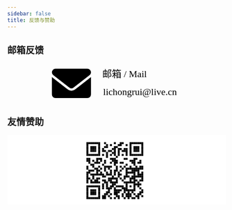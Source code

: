 ```yaml
---
sidebar: false
title: 反馈与赞助
---
```



## 邮箱反馈

<svg id="图层_1" data-name="图层 1" xmlns="http://www.w3.org/2000/svg" viewBox="0 0 1920 335"><path d="M562.87,240.89a51.23,51.23,0,0,1-31.58-11L391.42,121.14V273a32.15,32.15,0,0,0,32.15,32.15H702.18A32.15,32.15,0,0,0,734.33,273V121.14L594.48,230A51.58,51.58,0,0,1,562.87,240.89ZM402.33,102.45,544.45,213a30,30,0,0,0,36.87,0L723.44,102.45c6.27-5.36,10.89-13.6,10.89-22.3A32.15,32.15,0,0,0,702.18,48H423.57a32.14,32.14,0,0,0-32.15,32.15A28.27,28.27,0,0,0,402.33,102.45Z"/><text transform="translate(834.29 121.52)" style="font-size:83.69303131103516px;font-family:MicrosoftYaHeiLight, Microsoft YaHei">邮箱 / Mail</text><text transform="translate(841.27 277.28)" style="font-size:83.69303131103516px;font-family:MicrosoftYaHeiLight, Microsoft YaHei">lichongrui@live.cn</text></svg>

## 友情赞助

<svg id="图层_1" data-name="图层 1" xmlns="http://www.w3.org/2000/svg" viewBox="0 0 437.89 138.62"><rect width="437.89" height="138.62" style="fill:#fff"/><rect id="p" x="150.49" y="6.51" width="3.92" height="3.92" style="fill:#fff"/><rect id="p-2" data-name="p" x="150.49" y="10.43" width="3.92" height="3.92" style="fill:#fff"/><rect id="p-3" data-name="p" x="150.49" y="14.36" width="3.92" height="3.92" style="fill:#fff"/><rect id="p-4" data-name="p" x="150.49" y="18.28" width="3.92" height="3.92" style="fill:#fff"/><rect id="p-5" data-name="p" x="150.49" y="22.21" width="3.92" height="3.92" style="fill:#fff"/><rect id="p-6" data-name="p" x="150.49" y="26.13" width="3.92" height="3.92" style="fill:#fff"/><rect id="p-7" data-name="p" x="150.49" y="30.06" width="3.92" height="3.92" style="fill:#fff"/><rect id="p-8" data-name="p" x="150.49" y="33.98" width="3.92" height="3.92" style="fill:#fff"/><rect id="p-9" data-name="p" x="150.49" y="37.91" width="3.92" height="3.92" style="fill:#fff"/><rect id="p-10" data-name="p" x="150.49" y="41.83" width="3.92" height="3.92" style="fill:#fff"/><rect id="p-11" data-name="p" x="150.49" y="45.76" width="3.92" height="3.92" style="fill:#fff"/><rect id="p-12" data-name="p" x="150.49" y="49.68" width="3.92" height="3.92" style="fill:#fff"/><rect id="p-13" data-name="p" x="150.49" y="53.61" width="3.92" height="3.92" style="fill:#fff"/><rect id="p-14" data-name="p" x="150.49" y="57.53" width="3.92" height="3.92" style="fill:#fff"/><rect id="p-15" data-name="p" x="150.49" y="61.46" width="3.92" height="3.92" style="fill:#fff"/><rect id="p-16" data-name="p" x="150.49" y="65.38" width="3.92" height="3.92" style="fill:#fff"/><rect id="p-17" data-name="p" x="150.49" y="69.31" width="3.92" height="3.92" style="fill:#fff"/><rect id="p-18" data-name="p" x="150.49" y="73.23" width="3.92" height="3.92" style="fill:#fff"/><rect id="p-19" data-name="p" x="150.49" y="77.16" width="3.92" height="3.92" style="fill:#fff"/><rect id="p-20" data-name="p" x="150.49" y="81.08" width="3.92" height="3.92" style="fill:#fff"/><rect id="p-21" data-name="p" x="150.49" y="85.01" width="3.92" height="3.92" style="fill:#fff"/><rect id="p-22" data-name="p" x="150.49" y="88.93" width="3.92" height="3.92" style="fill:#fff"/><rect id="p-23" data-name="p" x="150.49" y="92.86" width="3.92" height="3.92" style="fill:#fff"/><rect id="p-24" data-name="p" x="150.49" y="96.78" width="3.92" height="3.92" style="fill:#fff"/><rect id="p-25" data-name="p" x="150.49" y="100.71" width="3.92" height="3.92" style="fill:#fff"/><rect id="p-26" data-name="p" x="150.49" y="104.63" width="3.92" height="3.92" style="fill:#fff"/><rect id="p-27" data-name="p" x="150.49" y="108.56" width="3.92" height="3.92" style="fill:#fff"/><rect id="p-28" data-name="p" x="150.49" y="112.48" width="3.92" height="3.92" style="fill:#fff"/><rect id="p-29" data-name="p" x="150.49" y="116.41" width="3.92" height="3.92" style="fill:#fff"/><rect id="p-30" data-name="p" x="150.49" y="120.33" width="3.92" height="3.92" style="fill:#fff"/><rect id="p-31" data-name="p" x="150.49" y="124.26" width="3.92" height="3.92" style="fill:#fff"/><rect id="p-32" data-name="p" x="150.49" y="128.18" width="3.92" height="3.92" style="fill:#fff"/><rect id="p-33" data-name="p" x="150.49" y="132.11" width="3.92" height="3.92" style="fill:#fff"/><rect id="p-34" data-name="p" x="154.41" y="6.51" width="3.92" height="3.92" style="fill:#fff"/><rect id="p-35" data-name="p" x="154.41" y="10.43" width="3.92" height="3.92" style="fill:#fff"/><rect id="p-36" data-name="p" x="154.41" y="14.36" width="3.92" height="3.92" style="fill:#fff"/><rect id="p-37" data-name="p" x="154.41" y="18.28" width="3.92" height="3.92" style="fill:#fff"/><rect id="p-38" data-name="p" x="154.41" y="22.21" width="3.92" height="3.92" style="fill:#fff"/><rect id="p-39" data-name="p" x="154.41" y="26.13" width="3.92" height="3.92" style="fill:#fff"/><rect id="p-40" data-name="p" x="154.41" y="30.06" width="3.92" height="3.92" style="fill:#fff"/><rect id="p-41" data-name="p" x="154.41" y="33.98" width="3.92" height="3.92" style="fill:#fff"/><rect id="p-42" data-name="p" x="154.41" y="37.91" width="3.92" height="3.92" style="fill:#fff"/><rect id="p-43" data-name="p" x="154.41" y="41.83" width="3.92" height="3.92" style="fill:#fff"/><rect id="p-44" data-name="p" x="154.41" y="45.76" width="3.92" height="3.92" style="fill:#fff"/><rect id="p-45" data-name="p" x="154.41" y="49.68" width="3.92" height="3.92" style="fill:#fff"/><rect id="p-46" data-name="p" x="154.41" y="53.61" width="3.92" height="3.92" style="fill:#fff"/><rect id="p-47" data-name="p" x="154.41" y="57.53" width="3.92" height="3.92" style="fill:#fff"/><rect id="p-48" data-name="p" x="154.41" y="61.46" width="3.92" height="3.92" style="fill:#fff"/><rect id="p-49" data-name="p" x="154.41" y="65.38" width="3.92" height="3.92" style="fill:#fff"/><rect id="p-50" data-name="p" x="154.41" y="69.31" width="3.92" height="3.92" style="fill:#fff"/><rect id="p-51" data-name="p" x="154.41" y="73.23" width="3.92" height="3.92" style="fill:#fff"/><rect id="p-52" data-name="p" x="154.41" y="77.16" width="3.92" height="3.92" style="fill:#fff"/><rect id="p-53" data-name="p" x="154.41" y="81.08" width="3.92" height="3.92" style="fill:#fff"/><rect id="p-54" data-name="p" x="154.41" y="85.01" width="3.92" height="3.92" style="fill:#fff"/><rect id="p-55" data-name="p" x="154.41" y="88.93" width="3.92" height="3.92" style="fill:#fff"/><rect id="p-56" data-name="p" x="154.41" y="92.86" width="3.92" height="3.92" style="fill:#fff"/><rect id="p-57" data-name="p" x="154.41" y="96.78" width="3.92" height="3.92" style="fill:#fff"/><rect id="p-58" data-name="p" x="154.41" y="100.71" width="3.92" height="3.92" style="fill:#fff"/><rect id="p-59" data-name="p" x="154.41" y="104.63" width="3.92" height="3.92" style="fill:#fff"/><rect id="p-60" data-name="p" x="154.41" y="108.56" width="3.92" height="3.92" style="fill:#fff"/><rect id="p-61" data-name="p" x="154.41" y="112.48" width="3.92" height="3.92" style="fill:#fff"/><rect id="p-62" data-name="p" x="154.41" y="116.41" width="3.92" height="3.92" style="fill:#fff"/><rect id="p-63" data-name="p" x="154.41" y="120.33" width="3.92" height="3.92" style="fill:#fff"/><rect id="p-64" data-name="p" x="154.41" y="124.26" width="3.92" height="3.92" style="fill:#fff"/><rect id="p-65" data-name="p" x="154.41" y="128.18" width="3.92" height="3.92" style="fill:#fff"/><rect id="p-66" data-name="p" x="154.41" y="132.11" width="3.92" height="3.92" style="fill:#fff"/><rect id="p-67" data-name="p" x="158.34" y="6.51" width="3.92" height="3.92" style="fill:#fff"/><rect id="p-68" data-name="p" x="158.34" y="10.43" width="3.92" height="3.92" style="fill:#fff"/><rect id="p-69" data-name="p" x="158.34" y="41.83" width="3.92" height="3.92" style="fill:#fff"/><rect id="p-70" data-name="p" x="158.34" y="53.61" width="3.92" height="3.92" style="fill:#fff"/><rect id="p-71" data-name="p" x="158.34" y="57.53" width="3.92" height="3.92" style="fill:#fff"/><rect id="p-72" data-name="p" x="158.34" y="69.31" width="3.92" height="3.92" style="fill:#fff"/><rect id="p-73" data-name="p" x="158.34" y="96.78" width="3.92" height="3.92" style="fill:#fff"/><rect id="p-74" data-name="p" x="158.34" y="128.18" width="3.92" height="3.92" style="fill:#fff"/><rect id="p-75" data-name="p" x="158.34" y="132.11" width="3.92" height="3.92" style="fill:#fff"/><rect id="p-76" data-name="p" x="162.26" y="6.51" width="3.92" height="3.92" style="fill:#fff"/><rect id="p-77" data-name="p" x="162.26" y="10.43" width="3.92" height="3.92" style="fill:#fff"/><rect id="p-78" data-name="p" x="162.26" y="18.28" width="3.92" height="3.92" style="fill:#fff"/><rect id="p-79" data-name="p" x="162.26" y="22.21" width="3.92" height="3.92" style="fill:#fff"/><rect id="p-80" data-name="p" x="162.26" y="26.13" width="3.92" height="3.92" style="fill:#fff"/><rect id="p-81" data-name="p" x="162.26" y="30.06" width="3.92" height="3.92" style="fill:#fff"/><rect id="p-82" data-name="p" x="162.26" y="33.98" width="3.92" height="3.92" style="fill:#fff"/><rect id="p-83" data-name="p" x="162.26" y="41.83" width="3.92" height="3.92" style="fill:#fff"/><rect id="p-84" data-name="p" x="162.26" y="57.53" width="3.92" height="3.92" style="fill:#fff"/><rect id="p-85" data-name="p" x="162.26" y="61.46" width="3.92" height="3.92" style="fill:#fff"/><rect id="p-86" data-name="p" x="162.26" y="65.38" width="3.92" height="3.92" style="fill:#fff"/><rect id="p-87" data-name="p" x="162.26" y="77.16" width="3.92" height="3.92" style="fill:#fff"/><rect id="p-88" data-name="p" x="162.26" y="81.08" width="3.92" height="3.92" style="fill:#fff"/><rect id="p-89" data-name="p" x="162.26" y="88.93" width="3.92" height="3.92" style="fill:#fff"/><rect id="p-90" data-name="p" x="162.26" y="92.86" width="3.92" height="3.92" style="fill:#fff"/><rect id="p-91" data-name="p" x="162.26" y="96.78" width="3.92" height="3.92" style="fill:#fff"/><rect id="p-92" data-name="p" x="162.26" y="104.63" width="3.92" height="3.92" style="fill:#fff"/><rect id="p-93" data-name="p" x="162.26" y="108.56" width="3.92" height="3.92" style="fill:#fff"/><rect id="p-94" data-name="p" x="162.26" y="112.48" width="3.92" height="3.92" style="fill:#fff"/><rect id="p-95" data-name="p" x="162.26" y="116.41" width="3.92" height="3.92" style="fill:#fff"/><rect id="p-96" data-name="p" x="162.26" y="120.33" width="3.92" height="3.92" style="fill:#fff"/><rect id="p-97" data-name="p" x="162.26" y="128.18" width="3.92" height="3.92" style="fill:#fff"/><rect id="p-98" data-name="p" x="162.26" y="132.11" width="3.92" height="3.92" style="fill:#fff"/><rect id="p-99" data-name="p" x="166.19" y="6.51" width="3.92" height="3.92" style="fill:#fff"/><rect id="p-100" data-name="p" x="166.19" y="10.43" width="3.92" height="3.92" style="fill:#fff"/><rect id="p-101" data-name="p" x="166.19" y="18.28" width="3.92" height="3.92" style="fill:#fff"/><rect id="p-102" data-name="p" x="166.19" y="33.98" width="3.92" height="3.92" style="fill:#fff"/><rect id="p-103" data-name="p" x="166.19" y="41.83" width="3.92" height="3.92" style="fill:#fff"/><rect id="p-104" data-name="p" x="166.19" y="45.76" width="3.92" height="3.92" style="fill:#fff"/><rect id="p-105" data-name="p" x="166.19" y="49.68" width="3.92" height="3.92" style="fill:#fff"/><rect id="p-106" data-name="p" x="166.19" y="53.61" width="3.92" height="3.92" style="fill:#fff"/><rect id="p-107" data-name="p" x="166.19" y="61.46" width="3.92" height="3.92" style="fill:#fff"/><rect id="p-108" data-name="p" x="166.19" y="65.38" width="3.92" height="3.92" style="fill:#fff"/><rect id="p-109" data-name="p" x="166.19" y="73.23" width="3.92" height="3.92" style="fill:#fff"/><rect id="p-110" data-name="p" x="166.19" y="81.08" width="3.92" height="3.92" style="fill:#fff"/><rect id="p-111" data-name="p" x="166.19" y="85.01" width="3.92" height="3.92" style="fill:#fff"/><rect id="p-112" data-name="p" x="166.19" y="96.78" width="3.92" height="3.92" style="fill:#fff"/><rect id="p-113" data-name="p" x="166.19" y="104.63" width="3.92" height="3.92" style="fill:#fff"/><rect id="p-114" data-name="p" x="166.19" y="120.33" width="3.92" height="3.92" style="fill:#fff"/><rect id="p-115" data-name="p" x="166.19" y="128.18" width="3.92" height="3.92" style="fill:#fff"/><rect id="p-116" data-name="p" x="166.19" y="132.11" width="3.92" height="3.92" style="fill:#fff"/><rect id="p-117" data-name="p" x="170.11" y="6.51" width="3.92" height="3.92" style="fill:#fff"/><rect id="p-118" data-name="p" x="170.11" y="10.43" width="3.92" height="3.92" style="fill:#fff"/><rect id="p-119" data-name="p" x="170.11" y="18.28" width="3.92" height="3.92" style="fill:#fff"/><rect id="p-120" data-name="p" x="170.11" y="33.98" width="3.92" height="3.92" style="fill:#fff"/><rect id="p-121" data-name="p" x="170.11" y="41.83" width="3.92" height="3.92" style="fill:#fff"/><rect id="p-122" data-name="p" x="170.11" y="45.76" width="3.92" height="3.92" style="fill:#fff"/><rect id="p-123" data-name="p" x="170.11" y="53.61" width="3.92" height="3.92" style="fill:#fff"/><rect id="p-124" data-name="p" x="170.11" y="65.38" width="3.92" height="3.92" style="fill:#fff"/><rect id="p-125" data-name="p" x="170.11" y="73.23" width="3.92" height="3.92" style="fill:#fff"/><rect id="p-126" data-name="p" x="170.11" y="88.93" width="3.92" height="3.92" style="fill:#fff"/><rect id="p-127" data-name="p" x="170.11" y="96.78" width="3.92" height="3.92" style="fill:#fff"/><rect id="p-128" data-name="p" x="170.11" y="104.63" width="3.92" height="3.92" style="fill:#fff"/><rect id="p-129" data-name="p" x="170.11" y="120.33" width="3.92" height="3.92" style="fill:#fff"/><rect id="p-130" data-name="p" x="170.11" y="128.18" width="3.92" height="3.92" style="fill:#fff"/><rect id="p-131" data-name="p" x="170.11" y="132.11" width="3.92" height="3.92" style="fill:#fff"/><rect id="p-132" data-name="p" x="174.04" y="6.51" width="3.92" height="3.92" style="fill:#fff"/><rect id="p-133" data-name="p" x="174.04" y="10.43" width="3.92" height="3.92" style="fill:#fff"/><rect id="p-134" data-name="p" x="174.04" y="18.28" width="3.92" height="3.92" style="fill:#fff"/><rect id="p-135" data-name="p" x="174.04" y="33.98" width="3.92" height="3.92" style="fill:#fff"/><rect id="p-136" data-name="p" x="174.04" y="41.83" width="3.92" height="3.92" style="fill:#fff"/><rect id="p-137" data-name="p" x="174.04" y="45.76" width="3.92" height="3.92" style="fill:#fff"/><rect id="p-138" data-name="p" x="174.04" y="49.68" width="3.92" height="3.92" style="fill:#fff"/><rect id="p-139" data-name="p" x="174.04" y="57.53" width="3.92" height="3.92" style="fill:#fff"/><rect id="p-140" data-name="p" x="174.04" y="61.46" width="3.92" height="3.92" style="fill:#fff"/><rect id="p-141" data-name="p" x="174.04" y="69.31" width="3.92" height="3.92" style="fill:#fff"/><rect id="p-142" data-name="p" x="174.04" y="73.23" width="3.92" height="3.92" style="fill:#fff"/><rect id="p-143" data-name="p" x="174.04" y="81.08" width="3.92" height="3.92" style="fill:#fff"/><rect id="p-144" data-name="p" x="174.04" y="85.01" width="3.92" height="3.92" style="fill:#fff"/><rect id="p-145" data-name="p" x="174.04" y="96.78" width="3.92" height="3.92" style="fill:#fff"/><rect id="p-146" data-name="p" x="174.04" y="104.63" width="3.92" height="3.92" style="fill:#fff"/><rect id="p-147" data-name="p" x="174.04" y="120.33" width="3.92" height="3.92" style="fill:#fff"/><rect id="p-148" data-name="p" x="174.04" y="128.18" width="3.92" height="3.92" style="fill:#fff"/><rect id="p-149" data-name="p" x="174.04" y="132.11" width="3.92" height="3.92" style="fill:#fff"/><rect id="p-150" data-name="p" x="177.96" y="6.51" width="3.92" height="3.92" style="fill:#fff"/><rect id="p-151" data-name="p" x="177.96" y="10.43" width="3.92" height="3.92" style="fill:#fff"/><rect id="p-152" data-name="p" x="177.96" y="18.28" width="3.92" height="3.92" style="fill:#fff"/><rect id="p-153" data-name="p" x="177.96" y="22.21" width="3.92" height="3.92" style="fill:#fff"/><rect id="p-154" data-name="p" x="177.96" y="26.13" width="3.92" height="3.92" style="fill:#fff"/><rect id="p-155" data-name="p" x="177.96" y="30.06" width="3.92" height="3.92" style="fill:#fff"/><rect id="p-156" data-name="p" x="177.96" y="33.98" width="3.92" height="3.92" style="fill:#fff"/><rect id="p-157" data-name="p" x="177.96" y="41.83" width="3.92" height="3.92" style="fill:#fff"/><rect id="p-158" data-name="p" x="177.96" y="57.53" width="3.92" height="3.92" style="fill:#fff"/><rect id="p-159" data-name="p" x="177.96" y="61.46" width="3.92" height="3.92" style="fill:#fff"/><rect id="p-160" data-name="p" x="177.96" y="81.08" width="3.92" height="3.92" style="fill:#fff"/><rect id="p-161" data-name="p" x="177.96" y="96.78" width="3.92" height="3.92" style="fill:#fff"/><rect id="p-162" data-name="p" x="177.96" y="104.63" width="3.92" height="3.92" style="fill:#fff"/><rect id="p-163" data-name="p" x="177.96" y="108.56" width="3.92" height="3.92" style="fill:#fff"/><rect id="p-164" data-name="p" x="177.96" y="112.48" width="3.92" height="3.92" style="fill:#fff"/><rect id="p-165" data-name="p" x="177.96" y="116.41" width="3.92" height="3.92" style="fill:#fff"/><rect id="p-166" data-name="p" x="177.96" y="120.33" width="3.92" height="3.92" style="fill:#fff"/><rect id="p-167" data-name="p" x="177.96" y="128.18" width="3.92" height="3.92" style="fill:#fff"/><rect id="p-168" data-name="p" x="177.96" y="132.11" width="3.92" height="3.92" style="fill:#fff"/><rect id="p-169" data-name="p" x="181.89" y="6.51" width="3.92" height="3.92" style="fill:#fff"/><rect id="p-170" data-name="p" x="181.89" y="10.43" width="3.92" height="3.92" style="fill:#fff"/><rect id="p-171" data-name="p" x="181.89" y="41.83" width="3.92" height="3.92" style="fill:#fff"/><rect id="p-172" data-name="p" x="181.89" y="49.68" width="3.92" height="3.92" style="fill:#fff"/><rect id="p-173" data-name="p" x="181.89" y="57.53" width="3.92" height="3.92" style="fill:#fff"/><rect id="p-174" data-name="p" x="181.89" y="65.38" width="3.92" height="3.92" style="fill:#fff"/><rect id="p-175" data-name="p" x="181.89" y="73.23" width="3.92" height="3.92" style="fill:#fff"/><rect id="p-176" data-name="p" x="181.89" y="81.08" width="3.92" height="3.92" style="fill:#fff"/><rect id="p-177" data-name="p" x="181.89" y="88.93" width="3.92" height="3.92" style="fill:#fff"/><rect id="p-178" data-name="p" x="181.89" y="96.78" width="3.92" height="3.92" style="fill:#fff"/><rect id="p-179" data-name="p" x="181.89" y="128.18" width="3.92" height="3.92" style="fill:#fff"/><rect id="p-180" data-name="p" x="181.89" y="132.11" width="3.92" height="3.92" style="fill:#fff"/><rect id="p-181" data-name="p" x="185.81" y="6.51" width="3.92" height="3.92" style="fill:#fff"/><rect id="p-182" data-name="p" x="185.81" y="10.43" width="3.92" height="3.92" style="fill:#fff"/><rect id="p-183" data-name="p" x="185.81" y="14.36" width="3.92" height="3.92" style="fill:#fff"/><rect id="p-184" data-name="p" x="185.81" y="18.28" width="3.92" height="3.92" style="fill:#fff"/><rect id="p-185" data-name="p" x="185.81" y="22.21" width="3.92" height="3.92" style="fill:#fff"/><rect id="p-186" data-name="p" x="185.81" y="26.13" width="3.92" height="3.92" style="fill:#fff"/><rect id="p-187" data-name="p" x="185.81" y="30.06" width="3.92" height="3.92" style="fill:#fff"/><rect id="p-188" data-name="p" x="185.81" y="33.98" width="3.92" height="3.92" style="fill:#fff"/><rect id="p-189" data-name="p" x="185.81" y="37.91" width="3.92" height="3.92" style="fill:#fff"/><rect id="p-190" data-name="p" x="185.81" y="41.83" width="3.92" height="3.92" style="fill:#fff"/><rect id="p-191" data-name="p" x="185.81" y="53.61" width="3.92" height="3.92" style="fill:#fff"/><rect id="p-192" data-name="p" x="185.81" y="57.53" width="3.92" height="3.92" style="fill:#fff"/><rect id="p-193" data-name="p" x="185.81" y="61.46" width="3.92" height="3.92" style="fill:#fff"/><rect id="p-194" data-name="p" x="185.81" y="69.31" width="3.92" height="3.92" style="fill:#fff"/><rect id="p-195" data-name="p" x="185.81" y="81.08" width="3.92" height="3.92" style="fill:#fff"/><rect id="p-196" data-name="p" x="185.81" y="85.01" width="3.92" height="3.92" style="fill:#fff"/><rect id="p-197" data-name="p" x="185.81" y="88.93" width="3.92" height="3.92" style="fill:#fff"/><rect id="p-198" data-name="p" x="185.81" y="92.86" width="3.92" height="3.92" style="fill:#fff"/><rect id="p-199" data-name="p" x="185.81" y="96.78" width="3.92" height="3.92" style="fill:#fff"/><rect id="p-200" data-name="p" x="185.81" y="100.71" width="3.92" height="3.92" style="fill:#fff"/><rect id="p-201" data-name="p" x="185.81" y="104.63" width="3.92" height="3.92" style="fill:#fff"/><rect id="p-202" data-name="p" x="185.81" y="108.56" width="3.92" height="3.92" style="fill:#fff"/><rect id="p-203" data-name="p" x="185.81" y="112.48" width="3.92" height="3.92" style="fill:#fff"/><rect id="p-204" data-name="p" x="185.81" y="116.41" width="3.92" height="3.92" style="fill:#fff"/><rect id="p-205" data-name="p" x="185.81" y="120.33" width="3.92" height="3.92" style="fill:#fff"/><rect id="p-206" data-name="p" x="185.81" y="124.26" width="3.92" height="3.92" style="fill:#fff"/><rect id="p-207" data-name="p" x="185.81" y="128.18" width="3.92" height="3.92" style="fill:#fff"/><rect id="p-208" data-name="p" x="185.81" y="132.11" width="3.92" height="3.92" style="fill:#fff"/><rect id="p-209" data-name="p" x="189.74" y="6.51" width="3.92" height="3.92" style="fill:#fff"/><rect id="p-210" data-name="p" x="189.74" y="10.43" width="3.92" height="3.92" style="fill:#fff"/><rect id="p-211" data-name="p" x="189.74" y="14.36" width="3.92" height="3.92" style="fill:#fff"/><rect id="p-212" data-name="p" x="189.74" y="18.28" width="3.92" height="3.92" style="fill:#fff"/><rect id="p-213" data-name="p" x="189.74" y="22.21" width="3.92" height="3.92" style="fill:#fff"/><rect id="p-214" data-name="p" x="189.74" y="33.98" width="3.92" height="3.92" style="fill:#fff"/><rect id="p-215" data-name="p" x="189.74" y="41.83" width="3.92" height="3.92" style="fill:#fff"/><rect id="p-216" data-name="p" x="189.74" y="45.76" width="3.92" height="3.92" style="fill:#fff"/><rect id="p-217" data-name="p" x="189.74" y="49.68" width="3.92" height="3.92" style="fill:#fff"/><rect id="p-218" data-name="p" x="189.74" y="53.61" width="3.92" height="3.92" style="fill:#fff"/><rect id="p-219" data-name="p" x="189.74" y="61.46" width="3.92" height="3.92" style="fill:#fff"/><rect id="p-220" data-name="p" x="189.74" y="65.38" width="3.92" height="3.92" style="fill:#fff"/><rect id="p-221" data-name="p" x="189.74" y="69.31" width="3.92" height="3.92" style="fill:#fff"/><rect id="p-222" data-name="p" x="189.74" y="73.23" width="3.92" height="3.92" style="fill:#fff"/><rect id="p-223" data-name="p" x="189.74" y="85.01" width="3.92" height="3.92" style="fill:#fff"/><rect id="p-224" data-name="p" x="189.74" y="92.86" width="3.92" height="3.92" style="fill:#fff"/><rect id="p-225" data-name="p" x="189.74" y="108.56" width="3.92" height="3.92" style="fill:#fff"/><rect id="p-226" data-name="p" x="189.74" y="112.48" width="3.92" height="3.92" style="fill:#fff"/><rect id="p-227" data-name="p" x="189.74" y="116.41" width="3.92" height="3.92" style="fill:#fff"/><rect id="p-228" data-name="p" x="189.74" y="128.18" width="3.92" height="3.92" style="fill:#fff"/><rect id="p-229" data-name="p" x="189.74" y="132.11" width="3.92" height="3.92" style="fill:#fff"/><rect id="p-230" data-name="p" x="193.66" y="6.51" width="3.92" height="3.92" style="fill:#fff"/><rect id="p-231" data-name="p" x="193.66" y="10.43" width="3.92" height="3.92" style="fill:#fff"/><rect id="p-232" data-name="p" x="193.66" y="18.28" width="3.92" height="3.92" style="fill:#fff"/><rect id="p-233" data-name="p" x="193.66" y="26.13" width="3.92" height="3.92" style="fill:#fff"/><rect id="p-234" data-name="p" x="193.66" y="33.98" width="3.92" height="3.92" style="fill:#fff"/><rect id="p-235" data-name="p" x="193.66" y="37.91" width="3.92" height="3.92" style="fill:#fff"/><rect id="p-236" data-name="p" x="193.66" y="41.83" width="3.92" height="3.92" style="fill:#fff"/><rect id="p-237" data-name="p" x="193.66" y="45.76" width="3.92" height="3.92" style="fill:#fff"/><rect id="p-238" data-name="p" x="193.66" y="57.53" width="3.92" height="3.92" style="fill:#fff"/><rect id="p-239" data-name="p" x="193.66" y="73.23" width="3.92" height="3.92" style="fill:#fff"/><rect id="p-240" data-name="p" x="193.66" y="77.16" width="3.92" height="3.92" style="fill:#fff"/><rect id="p-241" data-name="p" x="193.66" y="85.01" width="3.92" height="3.92" style="fill:#fff"/><rect id="p-242" data-name="p" x="193.66" y="96.78" width="3.92" height="3.92" style="fill:#fff"/><rect id="p-243" data-name="p" x="193.66" y="100.71" width="3.92" height="3.92" style="fill:#fff"/><rect id="p-244" data-name="p" x="193.66" y="104.63" width="3.92" height="3.92" style="fill:#fff"/><rect id="p-245" data-name="p" x="193.66" y="108.56" width="3.92" height="3.92" style="fill:#fff"/><rect id="p-246" data-name="p" x="193.66" y="112.48" width="3.92" height="3.92" style="fill:#fff"/><rect id="p-247" data-name="p" x="193.66" y="128.18" width="3.92" height="3.92" style="fill:#fff"/><rect id="p-248" data-name="p" x="193.66" y="132.11" width="3.92" height="3.92" style="fill:#fff"/><rect id="p-249" data-name="p" x="197.59" y="6.51" width="3.92" height="3.92" style="fill:#fff"/><rect id="p-250" data-name="p" x="197.59" y="10.43" width="3.92" height="3.92" style="fill:#fff"/><rect id="p-251" data-name="p" x="197.59" y="14.36" width="3.92" height="3.92" style="fill:#fff"/><rect id="p-252" data-name="p" x="197.59" y="26.13" width="3.92" height="3.92" style="fill:#fff"/><rect id="p-253" data-name="p" x="197.59" y="30.06" width="3.92" height="3.92" style="fill:#fff"/><rect id="p-254" data-name="p" x="197.59" y="45.76" width="3.92" height="3.92" style="fill:#fff"/><rect id="p-255" data-name="p" x="197.59" y="49.68" width="3.92" height="3.92" style="fill:#fff"/><rect id="p-256" data-name="p" x="197.59" y="53.61" width="3.92" height="3.92" style="fill:#fff"/><rect id="p-257" data-name="p" x="197.59" y="57.53" width="3.92" height="3.92" style="fill:#fff"/><rect id="p-258" data-name="p" x="197.59" y="65.38" width="3.92" height="3.92" style="fill:#fff"/><rect id="p-259" data-name="p" x="197.59" y="69.31" width="3.92" height="3.92" style="fill:#fff"/><rect id="p-260" data-name="p" x="197.59" y="81.08" width="3.92" height="3.92" style="fill:#fff"/><rect id="p-261" data-name="p" x="197.59" y="85.01" width="3.92" height="3.92" style="fill:#fff"/><rect id="p-262" data-name="p" x="197.59" y="88.93" width="3.92" height="3.92" style="fill:#fff"/><rect id="p-263" data-name="p" x="197.59" y="108.56" width="3.92" height="3.92" style="fill:#fff"/><rect id="p-264" data-name="p" x="197.59" y="120.33" width="3.92" height="3.92" style="fill:#fff"/><rect id="p-265" data-name="p" x="197.59" y="124.26" width="3.92" height="3.92" style="fill:#fff"/><rect id="p-266" data-name="p" x="197.59" y="128.18" width="3.92" height="3.92" style="fill:#fff"/><rect id="p-267" data-name="p" x="197.59" y="132.11" width="3.92" height="3.92" style="fill:#fff"/><rect id="p-268" data-name="p" x="201.51" y="6.51" width="3.92" height="3.92" style="fill:#fff"/><rect id="p-269" data-name="p" x="201.51" y="10.43" width="3.92" height="3.92" style="fill:#fff"/><rect id="p-270" data-name="p" x="201.51" y="14.36" width="3.92" height="3.92" style="fill:#fff"/><rect id="p-271" data-name="p" x="201.51" y="18.28" width="3.92" height="3.92" style="fill:#fff"/><rect id="p-272" data-name="p" x="201.51" y="22.21" width="3.92" height="3.92" style="fill:#fff"/><rect id="p-273" data-name="p" x="201.51" y="26.13" width="3.92" height="3.92" style="fill:#fff"/><rect id="p-274" data-name="p" x="201.51" y="33.98" width="3.92" height="3.92" style="fill:#fff"/><rect id="p-275" data-name="p" x="201.51" y="37.91" width="3.92" height="3.92" style="fill:#fff"/><rect id="p-276" data-name="p" x="201.51" y="41.83" width="3.92" height="3.92" style="fill:#fff"/><rect id="p-277" data-name="p" x="201.51" y="45.76" width="3.92" height="3.92" style="fill:#fff"/><rect id="p-278" data-name="p" x="201.51" y="49.68" width="3.92" height="3.92" style="fill:#fff"/><rect id="p-279" data-name="p" x="201.51" y="53.61" width="3.92" height="3.92" style="fill:#fff"/><rect id="p-280" data-name="p" x="201.51" y="57.53" width="3.92" height="3.92" style="fill:#fff"/><rect id="p-281" data-name="p" x="201.51" y="69.31" width="3.92" height="3.92" style="fill:#fff"/><rect id="p-282" data-name="p" x="201.51" y="73.23" width="3.92" height="3.92" style="fill:#fff"/><rect id="p-283" data-name="p" x="201.51" y="81.08" width="3.92" height="3.92" style="fill:#fff"/><rect id="p-284" data-name="p" x="201.51" y="92.86" width="3.92" height="3.92" style="fill:#fff"/><rect id="p-285" data-name="p" x="201.51" y="96.78" width="3.92" height="3.92" style="fill:#fff"/><rect id="p-286" data-name="p" x="201.51" y="100.71" width="3.92" height="3.92" style="fill:#fff"/><rect id="p-287" data-name="p" x="201.51" y="116.41" width="3.92" height="3.92" style="fill:#fff"/><rect id="p-288" data-name="p" x="201.51" y="124.26" width="3.92" height="3.92" style="fill:#fff"/><rect id="p-289" data-name="p" x="201.51" y="128.18" width="3.92" height="3.92" style="fill:#fff"/><rect id="p-290" data-name="p" x="201.51" y="132.11" width="3.92" height="3.92" style="fill:#fff"/><rect id="p-291" data-name="p" x="205.44" y="6.51" width="3.92" height="3.92" style="fill:#fff"/><rect id="p-292" data-name="p" x="205.44" y="10.43" width="3.92" height="3.92" style="fill:#fff"/><rect id="p-293" data-name="p" x="205.44" y="14.36" width="3.92" height="3.92" style="fill:#fff"/><rect id="p-294" data-name="p" x="205.44" y="22.21" width="3.92" height="3.92" style="fill:#fff"/><rect id="p-295" data-name="p" x="205.44" y="26.13" width="3.92" height="3.92" style="fill:#fff"/><rect id="p-296" data-name="p" x="205.44" y="33.98" width="3.92" height="3.92" style="fill:#fff"/><rect id="p-297" data-name="p" x="205.44" y="41.83" width="3.92" height="3.92" style="fill:#fff"/><rect id="p-298" data-name="p" x="205.44" y="49.68" width="3.92" height="3.92" style="fill:#fff"/><rect id="p-299" data-name="p" x="205.44" y="57.53" width="3.92" height="3.92" style="fill:#fff"/><rect id="p-300" data-name="p" x="205.44" y="65.38" width="3.92" height="3.92" style="fill:#fff"/><rect id="p-301" data-name="p" x="205.44" y="81.08" width="3.92" height="3.92" style="fill:#fff"/><rect id="p-302" data-name="p" x="205.44" y="96.78" width="3.92" height="3.92" style="fill:#fff"/><rect id="p-303" data-name="p" x="205.44" y="108.56" width="3.92" height="3.92" style="fill:#fff"/><rect id="p-304" data-name="p" x="205.44" y="112.48" width="3.92" height="3.92" style="fill:#fff"/><rect id="p-305" data-name="p" x="205.44" y="120.33" width="3.92" height="3.92" style="fill:#fff"/><rect id="p-306" data-name="p" x="205.44" y="128.18" width="3.92" height="3.92" style="fill:#fff"/><rect id="p-307" data-name="p" x="205.44" y="132.11" width="3.92" height="3.92" style="fill:#fff"/><rect id="p-308" data-name="p" x="209.36" y="6.51" width="3.92" height="3.92" style="fill:#fff"/><rect id="p-309" data-name="p" x="209.36" y="10.43" width="3.92" height="3.92" style="fill:#fff"/><rect id="p-310" data-name="p" x="209.36" y="14.36" width="3.92" height="3.92" style="fill:#fff"/><rect id="p-311" data-name="p" x="209.36" y="18.28" width="3.92" height="3.92" style="fill:#fff"/><rect id="p-312" data-name="p" x="209.36" y="22.21" width="3.92" height="3.92" style="fill:#fff"/><rect id="p-313" data-name="p" x="209.36" y="30.06" width="3.92" height="3.92" style="fill:#fff"/><rect id="p-314" data-name="p" x="209.36" y="37.91" width="3.92" height="3.92" style="fill:#fff"/><rect id="p-315" data-name="p" x="209.36" y="41.83" width="3.92" height="3.92" style="fill:#fff"/><rect id="p-316" data-name="p" x="209.36" y="53.61" width="3.92" height="3.92" style="fill:#fff"/><rect id="p-317" data-name="p" x="209.36" y="57.53" width="3.92" height="3.92" style="fill:#fff"/><rect id="p-318" data-name="p" x="209.36" y="61.46" width="3.92" height="3.92" style="fill:#fff"/><rect id="p-319" data-name="p" x="209.36" y="65.38" width="3.92" height="3.92" style="fill:#fff"/><rect id="p-320" data-name="p" x="209.36" y="69.31" width="3.92" height="3.92" style="fill:#fff"/><rect id="p-321" data-name="p" x="209.36" y="73.23" width="3.92" height="3.92" style="fill:#fff"/><rect id="p-322" data-name="p" x="209.36" y="77.16" width="3.92" height="3.92" style="fill:#fff"/><rect id="p-323" data-name="p" x="209.36" y="88.93" width="3.92" height="3.92" style="fill:#fff"/><rect id="p-324" data-name="p" x="209.36" y="104.63" width="3.92" height="3.92" style="fill:#fff"/><rect id="p-325" data-name="p" x="209.36" y="108.56" width="3.92" height="3.92" style="fill:#fff"/><rect id="p-326" data-name="p" x="209.36" y="112.48" width="3.92" height="3.92" style="fill:#fff"/><rect id="p-327" data-name="p" x="209.36" y="116.41" width="3.92" height="3.92" style="fill:#fff"/><rect id="p-328" data-name="p" x="209.36" y="120.33" width="3.92" height="3.92" style="fill:#fff"/><rect id="p-329" data-name="p" x="209.36" y="124.26" width="3.92" height="3.92" style="fill:#fff"/><rect id="p-330" data-name="p" x="209.36" y="128.18" width="3.92" height="3.92" style="fill:#fff"/><rect id="p-331" data-name="p" x="209.36" y="132.11" width="3.92" height="3.92" style="fill:#fff"/><rect id="p-332" data-name="p" x="213.29" y="6.51" width="3.92" height="3.92" style="fill:#fff"/><rect id="p-333" data-name="p" x="213.29" y="10.43" width="3.92" height="3.92" style="fill:#fff"/><rect id="p-334" data-name="p" x="213.29" y="18.28" width="3.92" height="3.92" style="fill:#fff"/><rect id="p-335" data-name="p" x="213.29" y="41.83" width="3.92" height="3.92" style="fill:#fff"/><rect id="p-336" data-name="p" x="213.29" y="61.46" width="3.92" height="3.92" style="fill:#fff"/><rect id="p-337" data-name="p" x="213.29" y="65.38" width="3.92" height="3.92" style="fill:#fff"/><rect id="p-338" data-name="p" x="213.29" y="81.08" width="3.92" height="3.92" style="fill:#fff"/><rect id="p-339" data-name="p" x="213.29" y="88.93" width="3.92" height="3.92" style="fill:#fff"/><rect id="p-340" data-name="p" x="213.29" y="100.71" width="3.92" height="3.92" style="fill:#fff"/><rect id="p-341" data-name="p" x="213.29" y="120.33" width="3.92" height="3.92" style="fill:#fff"/><rect id="p-342" data-name="p" x="213.29" y="128.18" width="3.92" height="3.92" style="fill:#fff"/><rect id="p-343" data-name="p" x="213.29" y="132.11" width="3.92" height="3.92" style="fill:#fff"/><rect id="p-344" data-name="p" x="217.21" y="6.51" width="3.92" height="3.92" style="fill:#fff"/><rect id="p-345" data-name="p" x="217.21" y="10.43" width="3.92" height="3.92" style="fill:#fff"/><rect id="p-346" data-name="p" x="217.21" y="14.36" width="3.92" height="3.92" style="fill:#fff"/><rect id="p-347" data-name="p" x="217.21" y="18.28" width="3.92" height="3.92" style="fill:#fff"/><rect id="p-348" data-name="p" x="217.21" y="26.13" width="3.92" height="3.92" style="fill:#fff"/><rect id="p-349" data-name="p" x="217.21" y="30.06" width="3.92" height="3.92" style="fill:#fff"/><rect id="p-350" data-name="p" x="217.21" y="33.98" width="3.92" height="3.92" style="fill:#fff"/><rect id="p-351" data-name="p" x="217.21" y="37.91" width="3.92" height="3.92" style="fill:#fff"/><rect id="p-352" data-name="p" x="217.21" y="45.76" width="3.92" height="3.92" style="fill:#fff"/><rect id="p-353" data-name="p" x="217.21" y="57.53" width="3.92" height="3.92" style="fill:#fff"/><rect id="p-354" data-name="p" x="217.21" y="73.23" width="3.92" height="3.92" style="fill:#fff"/><rect id="p-355" data-name="p" x="217.21" y="77.16" width="3.92" height="3.92" style="fill:#fff"/><rect id="p-356" data-name="p" x="217.21" y="81.08" width="3.92" height="3.92" style="fill:#fff"/><rect id="p-357" data-name="p" x="217.21" y="96.78" width="3.92" height="3.92" style="fill:#fff"/><rect id="p-358" data-name="p" x="217.21" y="104.63" width="3.92" height="3.92" style="fill:#fff"/><rect id="p-359" data-name="p" x="217.21" y="124.26" width="3.92" height="3.92" style="fill:#fff"/><rect id="p-360" data-name="p" x="217.21" y="128.18" width="3.92" height="3.92" style="fill:#fff"/><rect id="p-361" data-name="p" x="217.21" y="132.11" width="3.92" height="3.92" style="fill:#fff"/><rect id="p-362" data-name="p" x="221.13" y="6.51" width="3.92" height="3.92" style="fill:#fff"/><rect id="p-363" data-name="p" x="221.13" y="10.43" width="3.92" height="3.92" style="fill:#fff"/><rect id="p-364" data-name="p" x="221.13" y="14.36" width="3.92" height="3.92" style="fill:#fff"/><rect id="p-365" data-name="p" x="221.13" y="22.21" width="3.92" height="3.92" style="fill:#fff"/><rect id="p-366" data-name="p" x="221.13" y="41.83" width="3.92" height="3.92" style="fill:#fff"/><rect id="p-367" data-name="p" x="221.13" y="45.76" width="3.92" height="3.92" style="fill:#fff"/><rect id="p-368" data-name="p" x="221.13" y="49.68" width="3.92" height="3.92" style="fill:#fff"/><rect id="p-369" data-name="p" x="221.13" y="53.61" width="3.92" height="3.92" style="fill:#fff"/><rect id="p-370" data-name="p" x="221.13" y="57.53" width="3.92" height="3.92" style="fill:#fff"/><rect id="p-371" data-name="p" x="221.13" y="61.46" width="3.92" height="3.92" style="fill:#fff"/><rect id="p-372" data-name="p" x="221.13" y="65.38" width="3.92" height="3.92" style="fill:#fff"/><rect id="p-373" data-name="p" x="221.13" y="69.31" width="3.92" height="3.92" style="fill:#fff"/><rect id="p-374" data-name="p" x="221.13" y="85.01" width="3.92" height="3.92" style="fill:#fff"/><rect id="p-375" data-name="p" x="221.13" y="88.93" width="3.92" height="3.92" style="fill:#fff"/><rect id="p-376" data-name="p" x="221.13" y="92.86" width="3.92" height="3.92" style="fill:#fff"/><rect id="p-377" data-name="p" x="221.13" y="96.78" width="3.92" height="3.92" style="fill:#fff"/><rect id="p-378" data-name="p" x="221.13" y="104.63" width="3.92" height="3.92" style="fill:#fff"/><rect id="p-379" data-name="p" x="221.13" y="116.41" width="3.92" height="3.92" style="fill:#fff"/><rect id="p-380" data-name="p" x="221.13" y="128.18" width="3.92" height="3.92" style="fill:#fff"/><rect id="p-381" data-name="p" x="221.13" y="132.11" width="3.92" height="3.92" style="fill:#fff"/><rect id="p-382" data-name="p" x="225.06" y="6.51" width="3.92" height="3.92" style="fill:#fff"/><rect id="p-383" data-name="p" x="225.06" y="10.43" width="3.92" height="3.92" style="fill:#fff"/><rect id="p-384" data-name="p" x="225.06" y="22.21" width="3.92" height="3.92" style="fill:#fff"/><rect id="p-385" data-name="p" x="225.06" y="30.06" width="3.92" height="3.92" style="fill:#fff"/><rect id="p-386" data-name="p" x="225.06" y="33.98" width="3.92" height="3.92" style="fill:#fff"/><rect id="p-387" data-name="p" x="225.06" y="37.91" width="3.92" height="3.92" style="fill:#fff"/><rect id="p-388" data-name="p" x="225.06" y="41.83" width="3.92" height="3.92" style="fill:#fff"/><rect id="p-389" data-name="p" x="225.06" y="45.76" width="3.92" height="3.92" style="fill:#fff"/><rect id="p-390" data-name="p" x="225.06" y="49.68" width="3.92" height="3.92" style="fill:#fff"/><rect id="p-391" data-name="p" x="225.06" y="57.53" width="3.92" height="3.92" style="fill:#fff"/><rect id="p-392" data-name="p" x="225.06" y="65.38" width="3.92" height="3.92" style="fill:#fff"/><rect id="p-393" data-name="p" x="225.06" y="73.23" width="3.92" height="3.92" style="fill:#fff"/><rect id="p-394" data-name="p" x="225.06" y="81.08" width="3.92" height="3.92" style="fill:#fff"/><rect id="p-395" data-name="p" x="225.06" y="88.93" width="3.92" height="3.92" style="fill:#fff"/><rect id="p-396" data-name="p" x="225.06" y="92.86" width="3.92" height="3.92" style="fill:#fff"/><rect id="p-397" data-name="p" x="225.06" y="96.78" width="3.92" height="3.92" style="fill:#fff"/><rect id="p-398" data-name="p" x="225.06" y="104.63" width="3.92" height="3.92" style="fill:#fff"/><rect id="p-399" data-name="p" x="225.06" y="112.48" width="3.92" height="3.92" style="fill:#fff"/><rect id="p-400" data-name="p" x="225.06" y="116.41" width="3.92" height="3.92" style="fill:#fff"/><rect id="p-401" data-name="p" x="225.06" y="120.33" width="3.92" height="3.92" style="fill:#fff"/><rect id="p-402" data-name="p" x="225.06" y="124.26" width="3.92" height="3.92" style="fill:#fff"/><rect id="p-403" data-name="p" x="225.06" y="128.18" width="3.92" height="3.92" style="fill:#fff"/><rect id="p-404" data-name="p" x="225.06" y="132.11" width="3.92" height="3.92" style="fill:#fff"/><rect id="p-405" data-name="p" x="228.98" y="6.51" width="3.92" height="3.92" style="fill:#fff"/><rect id="p-406" data-name="p" x="228.98" y="10.43" width="3.92" height="3.92" style="fill:#fff"/><rect id="p-407" data-name="p" x="228.98" y="18.28" width="3.92" height="3.92" style="fill:#fff"/><rect id="p-408" data-name="p" x="228.98" y="22.21" width="3.92" height="3.92" style="fill:#fff"/><rect id="p-409" data-name="p" x="228.98" y="26.13" width="3.92" height="3.92" style="fill:#fff"/><rect id="p-410" data-name="p" x="228.98" y="33.98" width="3.92" height="3.92" style="fill:#fff"/><rect id="p-411" data-name="p" x="228.98" y="41.83" width="3.92" height="3.92" style="fill:#fff"/><rect id="p-412" data-name="p" x="228.98" y="45.76" width="3.92" height="3.92" style="fill:#fff"/><rect id="p-413" data-name="p" x="228.98" y="49.68" width="3.92" height="3.92" style="fill:#fff"/><rect id="p-414" data-name="p" x="228.98" y="57.53" width="3.92" height="3.92" style="fill:#fff"/><rect id="p-415" data-name="p" x="228.98" y="61.46" width="3.92" height="3.92" style="fill:#fff"/><rect id="p-416" data-name="p" x="228.98" y="69.31" width="3.92" height="3.92" style="fill:#fff"/><rect id="p-417" data-name="p" x="228.98" y="73.23" width="3.92" height="3.92" style="fill:#fff"/><rect id="p-418" data-name="p" x="228.98" y="77.16" width="3.92" height="3.92" style="fill:#fff"/><rect id="p-419" data-name="p" x="228.98" y="81.08" width="3.92" height="3.92" style="fill:#fff"/><rect id="p-420" data-name="p" x="228.98" y="85.01" width="3.92" height="3.92" style="fill:#fff"/><rect id="p-421" data-name="p" x="228.98" y="92.86" width="3.92" height="3.92" style="fill:#fff"/><rect id="p-422" data-name="p" x="228.98" y="96.78" width="3.92" height="3.92" style="fill:#fff"/><rect id="p-423" data-name="p" x="228.98" y="108.56" width="3.92" height="3.92" style="fill:#fff"/><rect id="p-424" data-name="p" x="228.98" y="112.48" width="3.92" height="3.92" style="fill:#fff"/><rect id="p-425" data-name="p" x="228.98" y="124.26" width="3.92" height="3.92" style="fill:#fff"/><rect id="p-426" data-name="p" x="228.98" y="128.18" width="3.92" height="3.92" style="fill:#fff"/><rect id="p-427" data-name="p" x="228.98" y="132.11" width="3.92" height="3.92" style="fill:#fff"/><rect id="p-428" data-name="p" x="232.91" y="6.51" width="3.92" height="3.92" style="fill:#fff"/><rect id="p-429" data-name="p" x="232.91" y="10.43" width="3.92" height="3.92" style="fill:#fff"/><rect id="p-430" data-name="p" x="232.91" y="14.36" width="3.92" height="3.92" style="fill:#fff"/><rect id="p-431" data-name="p" x="232.91" y="18.28" width="3.92" height="3.92" style="fill:#fff"/><rect id="p-432" data-name="p" x="232.91" y="22.21" width="3.92" height="3.92" style="fill:#fff"/><rect id="p-433" data-name="p" x="232.91" y="33.98" width="3.92" height="3.92" style="fill:#fff"/><rect id="p-434" data-name="p" x="232.91" y="37.91" width="3.92" height="3.92" style="fill:#fff"/><rect id="p-435" data-name="p" x="232.91" y="41.83" width="3.92" height="3.92" style="fill:#fff"/><rect id="p-436" data-name="p" x="232.91" y="49.68" width="3.92" height="3.92" style="fill:#fff"/><rect id="p-437" data-name="p" x="232.91" y="53.61" width="3.92" height="3.92" style="fill:#fff"/><rect id="p-438" data-name="p" x="232.91" y="57.53" width="3.92" height="3.92" style="fill:#fff"/><rect id="p-439" data-name="p" x="232.91" y="65.38" width="3.92" height="3.92" style="fill:#fff"/><rect id="p-440" data-name="p" x="232.91" y="69.31" width="3.92" height="3.92" style="fill:#fff"/><rect id="p-441" data-name="p" x="232.91" y="73.23" width="3.92" height="3.92" style="fill:#fff"/><rect id="p-442" data-name="p" x="232.91" y="77.16" width="3.92" height="3.92" style="fill:#fff"/><rect id="p-443" data-name="p" x="232.91" y="88.93" width="3.92" height="3.92" style="fill:#fff"/><rect id="p-444" data-name="p" x="232.91" y="96.78" width="3.92" height="3.92" style="fill:#fff"/><rect id="p-445" data-name="p" x="232.91" y="100.71" width="3.92" height="3.92" style="fill:#fff"/><rect id="p-446" data-name="p" x="232.91" y="116.41" width="3.92" height="3.92" style="fill:#fff"/><rect id="p-447" data-name="p" x="232.91" y="120.33" width="3.92" height="3.92" style="fill:#fff"/><rect id="p-448" data-name="p" x="232.91" y="128.18" width="3.92" height="3.92" style="fill:#fff"/><rect id="p-449" data-name="p" x="232.91" y="132.11" width="3.92" height="3.92" style="fill:#fff"/><rect id="p-450" data-name="p" x="236.83" y="6.51" width="3.92" height="3.92" style="fill:#fff"/><rect id="p-451" data-name="p" x="236.83" y="10.43" width="3.92" height="3.92" style="fill:#fff"/><rect id="p-452" data-name="p" x="236.83" y="14.36" width="3.92" height="3.92" style="fill:#fff"/><rect id="p-453" data-name="p" x="236.83" y="22.21" width="3.92" height="3.92" style="fill:#fff"/><rect id="p-454" data-name="p" x="236.83" y="41.83" width="3.92" height="3.92" style="fill:#fff"/><rect id="p-455" data-name="p" x="236.83" y="49.68" width="3.92" height="3.92" style="fill:#fff"/><rect id="p-456" data-name="p" x="236.83" y="53.61" width="3.92" height="3.92" style="fill:#fff"/><rect id="p-457" data-name="p" x="236.83" y="61.46" width="3.92" height="3.92" style="fill:#fff"/><rect id="p-458" data-name="p" x="236.83" y="85.01" width="3.92" height="3.92" style="fill:#fff"/><rect id="p-459" data-name="p" x="236.83" y="88.93" width="3.92" height="3.92" style="fill:#fff"/><rect id="p-460" data-name="p" x="236.83" y="112.48" width="3.92" height="3.92" style="fill:#fff"/><rect id="p-461" data-name="p" x="236.83" y="124.26" width="3.92" height="3.92" style="fill:#fff"/><rect id="p-462" data-name="p" x="236.83" y="128.18" width="3.92" height="3.92" style="fill:#fff"/><rect id="p-463" data-name="p" x="236.83" y="132.11" width="3.92" height="3.92" style="fill:#fff"/><rect id="p-464" data-name="p" x="240.76" y="6.51" width="3.92" height="3.92" style="fill:#fff"/><rect id="p-465" data-name="p" x="240.76" y="10.43" width="3.92" height="3.92" style="fill:#fff"/><rect id="p-466" data-name="p" x="240.76" y="14.36" width="3.92" height="3.92" style="fill:#fff"/><rect id="p-467" data-name="p" x="240.76" y="18.28" width="3.92" height="3.92" style="fill:#fff"/><rect id="p-468" data-name="p" x="240.76" y="22.21" width="3.92" height="3.92" style="fill:#fff"/><rect id="p-469" data-name="p" x="240.76" y="26.13" width="3.92" height="3.92" style="fill:#fff"/><rect id="p-470" data-name="p" x="240.76" y="30.06" width="3.92" height="3.92" style="fill:#fff"/><rect id="p-471" data-name="p" x="240.76" y="33.98" width="3.92" height="3.92" style="fill:#fff"/><rect id="p-472" data-name="p" x="240.76" y="37.91" width="3.92" height="3.92" style="fill:#fff"/><rect id="p-473" data-name="p" x="240.76" y="41.83" width="3.92" height="3.92" style="fill:#fff"/><rect id="p-474" data-name="p" x="240.76" y="45.76" width="3.92" height="3.92" style="fill:#fff"/><rect id="p-475" data-name="p" x="240.76" y="49.68" width="3.92" height="3.92" style="fill:#fff"/><rect id="p-476" data-name="p" x="240.76" y="53.61" width="3.92" height="3.92" style="fill:#fff"/><rect id="p-477" data-name="p" x="240.76" y="57.53" width="3.92" height="3.92" style="fill:#fff"/><rect id="p-478" data-name="p" x="240.76" y="61.46" width="3.92" height="3.92" style="fill:#fff"/><rect id="p-479" data-name="p" x="240.76" y="69.31" width="3.92" height="3.92" style="fill:#fff"/><rect id="p-480" data-name="p" x="240.76" y="77.16" width="3.92" height="3.92" style="fill:#fff"/><rect id="p-481" data-name="p" x="240.76" y="85.01" width="3.92" height="3.92" style="fill:#fff"/><rect id="p-482" data-name="p" x="240.76" y="88.93" width="3.92" height="3.92" style="fill:#fff"/><rect id="p-483" data-name="p" x="240.76" y="96.78" width="3.92" height="3.92" style="fill:#fff"/><rect id="p-484" data-name="p" x="240.76" y="100.71" width="3.92" height="3.92" style="fill:#fff"/><rect id="p-485" data-name="p" x="240.76" y="104.63" width="3.92" height="3.92" style="fill:#fff"/><rect id="p-486" data-name="p" x="240.76" y="128.18" width="3.92" height="3.92" style="fill:#fff"/><rect id="p-487" data-name="p" x="240.76" y="132.11" width="3.92" height="3.92" style="fill:#fff"/><rect id="p-488" data-name="p" x="244.68" y="6.51" width="3.92" height="3.92" style="fill:#fff"/><rect id="p-489" data-name="p" x="244.68" y="10.43" width="3.92" height="3.92" style="fill:#fff"/><rect id="p-490" data-name="p" x="244.68" y="41.83" width="3.92" height="3.92" style="fill:#fff"/><rect id="p-491" data-name="p" x="244.68" y="45.76" width="3.92" height="3.92" style="fill:#fff"/><rect id="p-492" data-name="p" x="244.68" y="53.61" width="3.92" height="3.92" style="fill:#fff"/><rect id="p-493" data-name="p" x="244.68" y="57.53" width="3.92" height="3.92" style="fill:#fff"/><rect id="p-494" data-name="p" x="244.68" y="69.31" width="3.92" height="3.92" style="fill:#fff"/><rect id="p-495" data-name="p" x="244.68" y="77.16" width="3.92" height="3.92" style="fill:#fff"/><rect id="p-496" data-name="p" x="244.68" y="81.08" width="3.92" height="3.92" style="fill:#fff"/><rect id="p-497" data-name="p" x="244.68" y="96.78" width="3.92" height="3.92" style="fill:#fff"/><rect id="p-498" data-name="p" x="244.68" y="104.63" width="3.92" height="3.92" style="fill:#fff"/><rect id="p-499" data-name="p" x="244.68" y="112.48" width="3.92" height="3.92" style="fill:#fff"/><rect id="p-500" data-name="p" x="244.68" y="124.26" width="3.92" height="3.92" style="fill:#fff"/><rect id="p-501" data-name="p" x="244.68" y="128.18" width="3.92" height="3.92" style="fill:#fff"/><rect id="p-502" data-name="p" x="244.68" y="132.11" width="3.92" height="3.92" style="fill:#fff"/><rect id="p-503" data-name="p" x="248.61" y="6.51" width="3.92" height="3.92" style="fill:#fff"/><rect id="p-504" data-name="p" x="248.61" y="10.43" width="3.92" height="3.92" style="fill:#fff"/><rect id="p-505" data-name="p" x="248.61" y="18.28" width="3.92" height="3.92" style="fill:#fff"/><rect id="p-506" data-name="p" x="248.61" y="22.21" width="3.92" height="3.92" style="fill:#fff"/><rect id="p-507" data-name="p" x="248.61" y="26.13" width="3.92" height="3.92" style="fill:#fff"/><rect id="p-508" data-name="p" x="248.61" y="30.06" width="3.92" height="3.92" style="fill:#fff"/><rect id="p-509" data-name="p" x="248.61" y="33.98" width="3.92" height="3.92" style="fill:#fff"/><rect id="p-510" data-name="p" x="248.61" y="41.83" width="3.92" height="3.92" style="fill:#fff"/><rect id="p-511" data-name="p" x="248.61" y="45.76" width="3.92" height="3.92" style="fill:#fff"/><rect id="p-512" data-name="p" x="248.61" y="57.53" width="3.92" height="3.92" style="fill:#fff"/><rect id="p-513" data-name="p" x="248.61" y="61.46" width="3.92" height="3.92" style="fill:#fff"/><rect id="p-514" data-name="p" x="248.61" y="77.16" width="3.92" height="3.92" style="fill:#fff"/><rect id="p-515" data-name="p" x="248.61" y="88.93" width="3.92" height="3.92" style="fill:#fff"/><rect id="p-516" data-name="p" x="248.61" y="96.78" width="3.92" height="3.92" style="fill:#fff"/><rect id="p-517" data-name="p" x="248.61" y="100.71" width="3.92" height="3.92" style="fill:#fff"/><rect id="p-518" data-name="p" x="248.61" y="104.63" width="3.92" height="3.92" style="fill:#fff"/><rect id="p-519" data-name="p" x="248.61" y="116.41" width="3.92" height="3.92" style="fill:#fff"/><rect id="p-520" data-name="p" x="248.61" y="120.33" width="3.92" height="3.92" style="fill:#fff"/><rect id="p-521" data-name="p" x="248.61" y="128.18" width="3.92" height="3.92" style="fill:#fff"/><rect id="p-522" data-name="p" x="248.61" y="132.11" width="3.92" height="3.92" style="fill:#fff"/><rect id="p-523" data-name="p" x="252.53" y="6.51" width="3.92" height="3.92" style="fill:#fff"/><rect id="p-524" data-name="p" x="252.53" y="10.43" width="3.92" height="3.92" style="fill:#fff"/><rect id="p-525" data-name="p" x="252.53" y="18.28" width="3.92" height="3.92" style="fill:#fff"/><rect id="p-526" data-name="p" x="252.53" y="33.98" width="3.92" height="3.92" style="fill:#fff"/><rect id="p-527" data-name="p" x="252.53" y="41.83" width="3.92" height="3.92" style="fill:#fff"/><rect id="p-528" data-name="p" x="252.53" y="61.46" width="3.92" height="3.92" style="fill:#fff"/><rect id="p-529" data-name="p" x="252.53" y="112.48" width="3.92" height="3.92" style="fill:#fff"/><rect id="p-530" data-name="p" x="252.53" y="120.33" width="3.92" height="3.92" style="fill:#fff"/><rect id="p-531" data-name="p" x="252.53" y="128.18" width="3.92" height="3.92" style="fill:#fff"/><rect id="p-532" data-name="p" x="252.53" y="132.11" width="3.92" height="3.92" style="fill:#fff"/><rect id="p-533" data-name="p" x="256.46" y="6.51" width="3.92" height="3.92" style="fill:#fff"/><rect id="p-534" data-name="p" x="256.46" y="10.43" width="3.92" height="3.92" style="fill:#fff"/><rect id="p-535" data-name="p" x="256.46" y="18.28" width="3.92" height="3.92" style="fill:#fff"/><rect id="p-536" data-name="p" x="256.46" y="33.98" width="3.92" height="3.92" style="fill:#fff"/><rect id="p-537" data-name="p" x="256.46" y="41.83" width="3.92" height="3.92" style="fill:#fff"/><rect id="p-538" data-name="p" x="256.46" y="49.68" width="3.92" height="3.92" style="fill:#fff"/><rect id="p-539" data-name="p" x="256.46" y="53.61" width="3.92" height="3.92" style="fill:#fff"/><rect id="p-540" data-name="p" x="256.46" y="57.53" width="3.92" height="3.92" style="fill:#fff"/><rect id="p-541" data-name="p" x="256.46" y="73.23" width="3.92" height="3.92" style="fill:#fff"/><rect id="p-542" data-name="p" x="256.46" y="77.16" width="3.92" height="3.92" style="fill:#fff"/><rect id="p-543" data-name="p" x="256.46" y="85.01" width="3.92" height="3.92" style="fill:#fff"/><rect id="p-544" data-name="p" x="256.46" y="92.86" width="3.92" height="3.92" style="fill:#fff"/><rect id="p-545" data-name="p" x="256.46" y="100.71" width="3.92" height="3.92" style="fill:#fff"/><rect id="p-546" data-name="p" x="256.46" y="104.63" width="3.92" height="3.92" style="fill:#fff"/><rect id="p-547" data-name="p" x="256.46" y="108.56" width="3.92" height="3.92" style="fill:#fff"/><rect id="p-548" data-name="p" x="256.46" y="112.48" width="3.92" height="3.92" style="fill:#fff"/><rect id="p-549" data-name="p" x="256.46" y="116.41" width="3.92" height="3.92" style="fill:#fff"/><rect id="p-550" data-name="p" x="256.46" y="124.26" width="3.92" height="3.92" style="fill:#fff"/><rect id="p-551" data-name="p" x="256.46" y="128.18" width="3.92" height="3.92" style="fill:#fff"/><rect id="p-552" data-name="p" x="256.46" y="132.11" width="3.92" height="3.92" style="fill:#fff"/><rect id="p-553" data-name="p" x="260.38" y="6.51" width="3.92" height="3.92" style="fill:#fff"/><rect id="p-554" data-name="p" x="260.38" y="10.43" width="3.92" height="3.92" style="fill:#fff"/><rect id="p-555" data-name="p" x="260.38" y="18.28" width="3.92" height="3.92" style="fill:#fff"/><rect id="p-556" data-name="p" x="260.38" y="33.98" width="3.92" height="3.92" style="fill:#fff"/><rect id="p-557" data-name="p" x="260.38" y="41.83" width="3.92" height="3.92" style="fill:#fff"/><rect id="p-558" data-name="p" x="260.38" y="45.76" width="3.92" height="3.92" style="fill:#fff"/><rect id="p-559" data-name="p" x="260.38" y="49.68" width="3.92" height="3.92" style="fill:#fff"/><rect id="p-560" data-name="p" x="260.38" y="57.53" width="3.92" height="3.92" style="fill:#fff"/><rect id="p-561" data-name="p" x="260.38" y="61.46" width="3.92" height="3.92" style="fill:#fff"/><rect id="p-562" data-name="p" x="260.38" y="85.01" width="3.92" height="3.92" style="fill:#fff"/><rect id="p-563" data-name="p" x="260.38" y="88.93" width="3.92" height="3.92" style="fill:#fff"/><rect id="p-564" data-name="p" x="260.38" y="104.63" width="3.92" height="3.92" style="fill:#fff"/><rect id="p-565" data-name="p" x="260.38" y="108.56" width="3.92" height="3.92" style="fill:#fff"/><rect id="p-566" data-name="p" x="260.38" y="112.48" width="3.92" height="3.92" style="fill:#fff"/><rect id="p-567" data-name="p" x="260.38" y="128.18" width="3.92" height="3.92" style="fill:#fff"/><rect id="p-568" data-name="p" x="260.38" y="132.11" width="3.92" height="3.92" style="fill:#fff"/><rect id="p-569" data-name="p" x="264.31" y="6.51" width="3.92" height="3.92" style="fill:#fff"/><rect id="p-570" data-name="p" x="264.31" y="10.43" width="3.92" height="3.92" style="fill:#fff"/><rect id="p-571" data-name="p" x="264.31" y="18.28" width="3.92" height="3.92" style="fill:#fff"/><rect id="p-572" data-name="p" x="264.31" y="22.21" width="3.92" height="3.92" style="fill:#fff"/><rect id="p-573" data-name="p" x="264.31" y="26.13" width="3.92" height="3.92" style="fill:#fff"/><rect id="p-574" data-name="p" x="264.31" y="30.06" width="3.92" height="3.92" style="fill:#fff"/><rect id="p-575" data-name="p" x="264.31" y="33.98" width="3.92" height="3.92" style="fill:#fff"/><rect id="p-576" data-name="p" x="264.31" y="41.83" width="3.92" height="3.92" style="fill:#fff"/><rect id="p-577" data-name="p" x="264.31" y="45.76" width="3.92" height="3.92" style="fill:#fff"/><rect id="p-578" data-name="p" x="264.31" y="57.53" width="3.92" height="3.92" style="fill:#fff"/><rect id="p-579" data-name="p" x="264.31" y="69.31" width="3.92" height="3.92" style="fill:#fff"/><rect id="p-580" data-name="p" x="264.31" y="73.23" width="3.92" height="3.92" style="fill:#fff"/><rect id="p-581" data-name="p" x="264.31" y="85.01" width="3.92" height="3.92" style="fill:#fff"/><rect id="p-582" data-name="p" x="264.31" y="92.86" width="3.92" height="3.92" style="fill:#fff"/><rect id="p-583" data-name="p" x="264.31" y="100.71" width="3.92" height="3.92" style="fill:#fff"/><rect id="p-584" data-name="p" x="264.31" y="108.56" width="3.92" height="3.92" style="fill:#fff"/><rect id="p-585" data-name="p" x="264.31" y="120.33" width="3.92" height="3.92" style="fill:#fff"/><rect id="p-586" data-name="p" x="264.31" y="124.26" width="3.92" height="3.92" style="fill:#fff"/><rect id="p-587" data-name="p" x="264.31" y="128.18" width="3.92" height="3.92" style="fill:#fff"/><rect id="p-588" data-name="p" x="264.31" y="132.11" width="3.92" height="3.92" style="fill:#fff"/><rect id="p-589" data-name="p" x="268.23" y="6.51" width="3.92" height="3.92" style="fill:#fff"/><rect id="p-590" data-name="p" x="268.23" y="10.43" width="3.92" height="3.92" style="fill:#fff"/><rect id="p-591" data-name="p" x="268.23" y="41.83" width="3.92" height="3.92" style="fill:#fff"/><rect id="p-592" data-name="p" x="268.23" y="45.76" width="3.92" height="3.92" style="fill:#fff"/><rect id="p-593" data-name="p" x="268.23" y="49.68" width="3.92" height="3.92" style="fill:#fff"/><rect id="p-594" data-name="p" x="268.23" y="53.61" width="3.92" height="3.92" style="fill:#fff"/><rect id="p-595" data-name="p" x="268.23" y="57.53" width="3.92" height="3.92" style="fill:#fff"/><rect id="p-596" data-name="p" x="268.23" y="69.31" width="3.92" height="3.92" style="fill:#fff"/><rect id="p-597" data-name="p" x="268.23" y="92.86" width="3.92" height="3.92" style="fill:#fff"/><rect id="p-598" data-name="p" x="268.23" y="96.78" width="3.92" height="3.92" style="fill:#fff"/><rect id="p-599" data-name="p" x="268.23" y="100.71" width="3.92" height="3.92" style="fill:#fff"/><rect id="p-600" data-name="p" x="268.23" y="104.63" width="3.92" height="3.92" style="fill:#fff"/><rect id="p-601" data-name="p" x="268.23" y="116.41" width="3.92" height="3.92" style="fill:#fff"/><rect id="p-602" data-name="p" x="268.23" y="124.26" width="3.92" height="3.92" style="fill:#fff"/><rect id="p-603" data-name="p" x="268.23" y="128.18" width="3.92" height="3.92" style="fill:#fff"/><rect id="p-604" data-name="p" x="268.23" y="132.11" width="3.92" height="3.92" style="fill:#fff"/><rect id="p-605" data-name="p" x="272.16" y="6.51" width="3.92" height="3.92" style="fill:#fff"/><rect id="p-606" data-name="p" x="272.16" y="10.43" width="3.92" height="3.92" style="fill:#fff"/><rect id="p-607" data-name="p" x="272.16" y="14.36" width="3.92" height="3.92" style="fill:#fff"/><rect id="p-608" data-name="p" x="272.16" y="18.28" width="3.92" height="3.92" style="fill:#fff"/><rect id="p-609" data-name="p" x="272.16" y="22.21" width="3.92" height="3.92" style="fill:#fff"/><rect id="p-610" data-name="p" x="272.16" y="26.13" width="3.92" height="3.92" style="fill:#fff"/><rect id="p-611" data-name="p" x="272.16" y="30.06" width="3.92" height="3.92" style="fill:#fff"/><rect id="p-612" data-name="p" x="272.16" y="33.98" width="3.92" height="3.92" style="fill:#fff"/><rect id="p-613" data-name="p" x="272.16" y="37.91" width="3.92" height="3.92" style="fill:#fff"/><rect id="p-614" data-name="p" x="272.16" y="41.83" width="3.92" height="3.92" style="fill:#fff"/><rect id="p-615" data-name="p" x="272.16" y="45.76" width="3.92" height="3.92" style="fill:#fff"/><rect id="p-616" data-name="p" x="272.16" y="49.68" width="3.92" height="3.92" style="fill:#fff"/><rect id="p-617" data-name="p" x="272.16" y="53.61" width="3.92" height="3.92" style="fill:#fff"/><rect id="p-618" data-name="p" x="272.16" y="57.53" width="3.92" height="3.92" style="fill:#fff"/><rect id="p-619" data-name="p" x="272.16" y="61.46" width="3.92" height="3.92" style="fill:#fff"/><rect id="p-620" data-name="p" x="272.16" y="65.38" width="3.92" height="3.92" style="fill:#fff"/><rect id="p-621" data-name="p" x="272.16" y="69.31" width="3.92" height="3.92" style="fill:#fff"/><rect id="p-622" data-name="p" x="272.16" y="73.23" width="3.92" height="3.92" style="fill:#fff"/><rect id="p-623" data-name="p" x="272.16" y="77.16" width="3.92" height="3.92" style="fill:#fff"/><rect id="p-624" data-name="p" x="272.16" y="81.08" width="3.92" height="3.92" style="fill:#fff"/><rect id="p-625" data-name="p" x="272.16" y="85.01" width="3.92" height="3.92" style="fill:#fff"/><rect id="p-626" data-name="p" x="272.16" y="88.93" width="3.92" height="3.92" style="fill:#fff"/><rect id="p-627" data-name="p" x="272.16" y="92.86" width="3.92" height="3.92" style="fill:#fff"/><rect id="p-628" data-name="p" x="272.16" y="96.78" width="3.92" height="3.92" style="fill:#fff"/><rect id="p-629" data-name="p" x="272.16" y="100.71" width="3.92" height="3.92" style="fill:#fff"/><rect id="p-630" data-name="p" x="272.16" y="104.63" width="3.92" height="3.92" style="fill:#fff"/><rect id="p-631" data-name="p" x="272.16" y="108.56" width="3.92" height="3.92" style="fill:#fff"/><rect id="p-632" data-name="p" x="272.16" y="112.48" width="3.92" height="3.92" style="fill:#fff"/><rect id="p-633" data-name="p" x="272.16" y="116.41" width="3.92" height="3.92" style="fill:#fff"/><rect id="p-634" data-name="p" x="272.16" y="120.33" width="3.92" height="3.92" style="fill:#fff"/><rect id="p-635" data-name="p" x="272.16" y="124.26" width="3.92" height="3.92" style="fill:#fff"/><rect id="p-636" data-name="p" x="272.16" y="128.18" width="3.92" height="3.92" style="fill:#fff"/><rect id="p-637" data-name="p" x="272.16" y="132.11" width="3.92" height="3.92" style="fill:#fff"/><rect id="p-638" data-name="p" x="276.08" y="6.51" width="3.92" height="3.92" style="fill:#fff"/><rect id="p-639" data-name="p" x="276.08" y="10.43" width="3.92" height="3.92" style="fill:#fff"/><rect id="p-640" data-name="p" x="276.08" y="14.36" width="3.92" height="3.92" style="fill:#fff"/><rect id="p-641" data-name="p" x="276.08" y="18.28" width="3.92" height="3.92" style="fill:#fff"/><rect id="p-642" data-name="p" x="276.08" y="22.21" width="3.92" height="3.92" style="fill:#fff"/><rect id="p-643" data-name="p" x="276.08" y="26.13" width="3.92" height="3.92" style="fill:#fff"/><rect id="p-644" data-name="p" x="276.08" y="30.06" width="3.92" height="3.92" style="fill:#fff"/><rect id="p-645" data-name="p" x="276.08" y="33.98" width="3.92" height="3.92" style="fill:#fff"/><rect id="p-646" data-name="p" x="276.08" y="37.91" width="3.92" height="3.92" style="fill:#fff"/><rect id="p-647" data-name="p" x="276.08" y="41.83" width="3.92" height="3.92" style="fill:#fff"/><rect id="p-648" data-name="p" x="276.08" y="45.76" width="3.92" height="3.92" style="fill:#fff"/><rect id="p-649" data-name="p" x="276.08" y="49.68" width="3.92" height="3.92" style="fill:#fff"/><rect id="p-650" data-name="p" x="276.08" y="53.61" width="3.92" height="3.92" style="fill:#fff"/><rect id="p-651" data-name="p" x="276.08" y="57.53" width="3.92" height="3.92" style="fill:#fff"/><rect id="p-652" data-name="p" x="276.08" y="61.46" width="3.92" height="3.92" style="fill:#fff"/><rect id="p-653" data-name="p" x="276.08" y="65.38" width="3.92" height="3.92" style="fill:#fff"/><rect id="p-654" data-name="p" x="276.08" y="69.31" width="3.92" height="3.92" style="fill:#fff"/><rect id="p-655" data-name="p" x="276.08" y="73.23" width="3.92" height="3.92" style="fill:#fff"/><rect id="p-656" data-name="p" x="276.08" y="77.16" width="3.92" height="3.92" style="fill:#fff"/><rect id="p-657" data-name="p" x="276.08" y="81.08" width="3.92" height="3.92" style="fill:#fff"/><rect id="p-658" data-name="p" x="276.08" y="85.01" width="3.92" height="3.92" style="fill:#fff"/><rect id="p-659" data-name="p" x="276.08" y="88.93" width="3.92" height="3.92" style="fill:#fff"/><rect id="p-660" data-name="p" x="276.08" y="92.86" width="3.92" height="3.92" style="fill:#fff"/><rect id="p-661" data-name="p" x="276.08" y="96.78" width="3.92" height="3.92" style="fill:#fff"/><rect id="p-662" data-name="p" x="276.08" y="100.71" width="3.92" height="3.92" style="fill:#fff"/><rect id="p-663" data-name="p" x="276.08" y="104.63" width="3.92" height="3.92" style="fill:#fff"/><rect id="p-664" data-name="p" x="276.08" y="108.56" width="3.92" height="3.92" style="fill:#fff"/><rect id="p-665" data-name="p" x="276.08" y="112.48" width="3.92" height="3.92" style="fill:#fff"/><rect id="p-666" data-name="p" x="276.08" y="116.41" width="3.92" height="3.92" style="fill:#fff"/><rect id="p-667" data-name="p" x="276.08" y="120.33" width="3.92" height="3.92" style="fill:#fff"/><rect id="p-668" data-name="p" x="276.08" y="124.26" width="3.92" height="3.92" style="fill:#fff"/><rect id="p-669" data-name="p" x="276.08" y="128.18" width="3.92" height="3.92" style="fill:#fff"/><rect id="p-670" data-name="p" x="276.08" y="132.11" width="3.92" height="3.92" style="fill:#fff"/><rect id="p-671" data-name="p" x="158.34" y="14.36" width="3.92" height="3.92"/><rect id="p-672" data-name="p" x="158.34" y="18.28" width="3.92" height="3.92"/><rect id="p-673" data-name="p" x="158.34" y="22.21" width="3.92" height="3.92"/><rect id="p-674" data-name="p" x="158.34" y="26.13" width="3.92" height="3.92"/><rect id="p-675" data-name="p" x="158.34" y="30.06" width="3.92" height="3.92"/><rect id="p-676" data-name="p" x="158.34" y="33.98" width="3.92" height="3.92"/><rect id="p-677" data-name="p" x="158.34" y="37.91" width="3.92" height="3.92"/><rect id="p-678" data-name="p" x="158.34" y="45.76" width="3.92" height="3.92"/><rect id="p-679" data-name="p" x="158.34" y="49.68" width="3.92" height="3.92"/><rect id="p-680" data-name="p" x="158.34" y="61.46" width="3.92" height="3.92"/><rect id="p-681" data-name="p" x="158.34" y="65.38" width="3.92" height="3.92"/><rect id="p-682" data-name="p" x="158.34" y="73.23" width="3.92" height="3.92"/><rect id="p-683" data-name="p" x="158.34" y="77.16" width="3.92" height="3.92"/><rect id="p-684" data-name="p" x="158.34" y="81.08" width="3.92" height="3.92"/><rect id="p-685" data-name="p" x="158.34" y="85.01" width="3.92" height="3.92"/><rect id="p-686" data-name="p" x="158.34" y="88.93" width="3.92" height="3.92"/><rect id="p-687" data-name="p" x="158.34" y="92.86" width="3.92" height="3.92"/><rect id="p-688" data-name="p" x="158.34" y="100.71" width="3.92" height="3.92"/><rect id="p-689" data-name="p" x="158.34" y="104.63" width="3.92" height="3.92"/><rect id="p-690" data-name="p" x="158.34" y="108.56" width="3.92" height="3.92"/><rect id="p-691" data-name="p" x="158.34" y="112.48" width="3.92" height="3.92"/><rect id="p-692" data-name="p" x="158.34" y="116.41" width="3.92" height="3.92"/><rect id="p-693" data-name="p" x="158.34" y="120.33" width="3.92" height="3.92"/><rect id="p-694" data-name="p" x="158.34" y="124.26" width="3.92" height="3.92"/><rect id="p-695" data-name="p" x="162.26" y="14.36" width="3.92" height="3.92"/><rect id="p-696" data-name="p" x="162.26" y="37.91" width="3.92" height="3.92"/><rect id="p-697" data-name="p" x="162.26" y="45.76" width="3.92" height="3.92"/><rect id="p-698" data-name="p" x="162.26" y="49.68" width="3.92" height="3.92"/><rect id="p-699" data-name="p" x="162.26" y="53.61" width="3.92" height="3.92"/><rect id="p-700" data-name="p" x="162.26" y="69.31" width="3.92" height="3.92"/><rect id="p-701" data-name="p" x="162.26" y="73.23" width="3.92" height="3.92"/><rect id="p-702" data-name="p" x="162.26" y="85.01" width="3.92" height="3.92"/><rect id="p-703" data-name="p" x="162.26" y="100.71" width="3.92" height="3.92"/><rect id="p-704" data-name="p" x="162.26" y="124.26" width="3.92" height="3.92"/><rect id="p-705" data-name="p" x="166.19" y="14.36" width="3.92" height="3.92"/><rect id="p-706" data-name="p" x="166.19" y="22.21" width="3.92" height="3.92"/><rect id="p-707" data-name="p" x="166.19" y="26.13" width="3.92" height="3.92"/><rect id="p-708" data-name="p" x="166.19" y="30.06" width="3.92" height="3.92"/><rect id="p-709" data-name="p" x="166.19" y="37.91" width="3.92" height="3.92"/><rect id="p-710" data-name="p" x="166.19" y="57.53" width="3.92" height="3.92"/><rect id="p-711" data-name="p" x="166.19" y="69.31" width="3.92" height="3.92"/><rect id="p-712" data-name="p" x="166.19" y="77.16" width="3.92" height="3.92"/><rect id="p-713" data-name="p" x="166.19" y="88.93" width="3.92" height="3.92"/><rect id="p-714" data-name="p" x="166.19" y="92.86" width="3.92" height="3.92"/><rect id="p-715" data-name="p" x="166.19" y="100.71" width="3.92" height="3.92"/><rect id="p-716" data-name="p" x="166.19" y="108.56" width="3.92" height="3.92"/><rect id="p-717" data-name="p" x="166.19" y="112.48" width="3.92" height="3.92"/><rect id="p-718" data-name="p" x="166.19" y="116.41" width="3.92" height="3.92"/><rect id="p-719" data-name="p" x="166.19" y="124.26" width="3.92" height="3.92"/><rect id="p-720" data-name="p" x="170.11" y="14.36" width="3.92" height="3.92"/><rect id="p-721" data-name="p" x="170.11" y="22.21" width="3.92" height="3.92"/><rect id="p-722" data-name="p" x="170.11" y="26.13" width="3.92" height="3.92"/><rect id="p-723" data-name="p" x="170.11" y="30.06" width="3.92" height="3.92"/><rect id="p-724" data-name="p" x="170.11" y="37.91" width="3.92" height="3.92"/><rect id="p-725" data-name="p" x="170.11" y="49.68" width="3.92" height="3.92"/><rect id="p-726" data-name="p" x="170.11" y="57.53" width="3.92" height="3.92"/><rect id="p-727" data-name="p" x="170.11" y="61.46" width="3.92" height="3.92"/><rect id="p-728" data-name="p" x="170.11" y="69.31" width="3.92" height="3.92"/><rect id="p-729" data-name="p" x="170.11" y="77.16" width="3.92" height="3.92"/><rect id="p-730" data-name="p" x="170.11" y="81.08" width="3.92" height="3.92"/><rect id="p-731" data-name="p" x="170.11" y="85.01" width="3.92" height="3.92"/><rect id="p-732" data-name="p" x="170.11" y="92.86" width="3.92" height="3.92"/><rect id="p-733" data-name="p" x="170.11" y="100.71" width="3.92" height="3.92"/><rect id="p-734" data-name="p" x="170.11" y="108.56" width="3.92" height="3.92"/><rect id="p-735" data-name="p" x="170.11" y="112.48" width="3.92" height="3.92"/><rect id="p-736" data-name="p" x="170.11" y="116.41" width="3.92" height="3.92"/><rect id="p-737" data-name="p" x="170.11" y="124.26" width="3.92" height="3.92"/><rect id="p-738" data-name="p" x="174.04" y="14.36" width="3.92" height="3.92"/><rect id="p-739" data-name="p" x="174.04" y="22.21" width="3.92" height="3.92"/><rect id="p-740" data-name="p" x="174.04" y="26.13" width="3.92" height="3.92"/><rect id="p-741" data-name="p" x="174.04" y="30.06" width="3.92" height="3.92"/><rect id="p-742" data-name="p" x="174.04" y="37.91" width="3.92" height="3.92"/><rect id="p-743" data-name="p" x="174.04" y="53.61" width="3.92" height="3.92"/><rect id="p-744" data-name="p" x="174.04" y="65.38" width="3.92" height="3.92"/><rect id="p-745" data-name="p" x="174.04" y="77.16" width="3.92" height="3.92"/><rect id="p-746" data-name="p" x="174.04" y="88.93" width="3.92" height="3.92"/><rect id="p-747" data-name="p" x="174.04" y="92.86" width="3.92" height="3.92"/><rect id="p-748" data-name="p" x="174.04" y="100.71" width="3.92" height="3.92"/><rect id="p-749" data-name="p" x="174.04" y="108.56" width="3.92" height="3.92"/><rect id="p-750" data-name="p" x="174.04" y="112.48" width="3.92" height="3.92"/><rect id="p-751" data-name="p" x="174.04" y="116.41" width="3.92" height="3.92"/><rect id="p-752" data-name="p" x="174.04" y="124.26" width="3.92" height="3.92"/><rect id="p-753" data-name="p" x="177.96" y="14.36" width="3.92" height="3.92"/><rect id="p-754" data-name="p" x="177.96" y="37.91" width="3.92" height="3.92"/><rect id="p-755" data-name="p" x="177.96" y="45.76" width="3.92" height="3.92"/><rect id="p-756" data-name="p" x="177.96" y="49.68" width="3.92" height="3.92"/><rect id="p-757" data-name="p" x="177.96" y="53.61" width="3.92" height="3.92"/><rect id="p-758" data-name="p" x="177.96" y="65.38" width="3.92" height="3.92"/><rect id="p-759" data-name="p" x="177.96" y="69.31" width="3.92" height="3.92"/><rect id="p-760" data-name="p" x="177.96" y="73.23" width="3.92" height="3.92"/><rect id="p-761" data-name="p" x="177.96" y="77.16" width="3.92" height="3.92"/><rect id="p-762" data-name="p" x="177.96" y="85.01" width="3.92" height="3.92"/><rect id="p-763" data-name="p" x="177.96" y="88.93" width="3.92" height="3.92"/><rect id="p-764" data-name="p" x="177.96" y="92.86" width="3.92" height="3.92"/><rect id="p-765" data-name="p" x="177.96" y="100.71" width="3.92" height="3.92"/><rect id="p-766" data-name="p" x="177.96" y="124.26" width="3.92" height="3.92"/><rect id="p-767" data-name="p" x="181.89" y="14.36" width="3.92" height="3.92"/><rect id="p-768" data-name="p" x="181.89" y="18.28" width="3.92" height="3.92"/><rect id="p-769" data-name="p" x="181.89" y="22.21" width="3.92" height="3.92"/><rect id="p-770" data-name="p" x="181.89" y="26.13" width="3.92" height="3.92"/><rect id="p-771" data-name="p" x="181.89" y="30.06" width="3.92" height="3.92"/><rect id="p-772" data-name="p" x="181.89" y="33.98" width="3.92" height="3.92"/><rect id="p-773" data-name="p" x="181.89" y="37.91" width="3.92" height="3.92"/><rect id="p-774" data-name="p" x="181.89" y="45.76" width="3.92" height="3.92"/><rect id="p-775" data-name="p" x="181.89" y="53.61" width="3.92" height="3.92"/><rect id="p-776" data-name="p" x="181.89" y="61.46" width="3.92" height="3.92"/><rect id="p-777" data-name="p" x="181.89" y="69.31" width="3.92" height="3.92"/><rect id="p-778" data-name="p" x="181.89" y="77.16" width="3.92" height="3.92"/><rect id="p-779" data-name="p" x="181.89" y="85.01" width="3.92" height="3.92"/><rect id="p-780" data-name="p" x="181.89" y="92.86" width="3.92" height="3.92"/><rect id="p-781" data-name="p" x="181.89" y="100.71" width="3.92" height="3.92"/><rect id="p-782" data-name="p" x="181.89" y="104.63" width="3.92" height="3.92"/><rect id="p-783" data-name="p" x="181.89" y="108.56" width="3.92" height="3.92"/><rect id="p-784" data-name="p" x="181.89" y="112.48" width="3.92" height="3.92"/><rect id="p-785" data-name="p" x="181.89" y="116.41" width="3.92" height="3.92"/><rect id="p-786" data-name="p" x="181.89" y="120.33" width="3.92" height="3.92"/><rect id="p-787" data-name="p" x="181.89" y="124.26" width="3.92" height="3.92"/><rect id="p-788" data-name="p" x="185.81" y="45.76" width="3.92" height="3.92"/><rect id="p-789" data-name="p" x="185.81" y="49.68" width="3.92" height="3.92"/><rect id="p-790" data-name="p" x="185.81" y="65.38" width="3.92" height="3.92"/><rect id="p-791" data-name="p" x="185.81" y="73.23" width="3.92" height="3.92"/><rect id="p-792" data-name="p" x="185.81" y="77.16" width="3.92" height="3.92"/><rect id="p-793" data-name="p" x="189.74" y="26.13" width="3.92" height="3.92"/><rect id="p-794" data-name="p" x="189.74" y="30.06" width="3.92" height="3.92"/><rect id="p-795" data-name="p" x="189.74" y="37.91" width="3.92" height="3.92"/><rect id="p-796" data-name="p" x="189.74" y="57.53" width="3.92" height="3.92"/><rect id="p-797" data-name="p" x="189.74" y="77.16" width="3.92" height="3.92"/><rect id="p-798" data-name="p" x="189.74" y="81.08" width="3.92" height="3.92"/><rect id="p-799" data-name="p" x="189.74" y="88.93" width="3.92" height="3.92"/><rect id="p-800" data-name="p" x="189.74" y="96.78" width="3.92" height="3.92"/><rect id="p-801" data-name="p" x="189.74" y="100.71" width="3.92" height="3.92"/><rect id="p-802" data-name="p" x="189.74" y="104.63" width="3.92" height="3.92"/><rect id="p-803" data-name="p" x="189.74" y="120.33" width="3.92" height="3.92"/><rect id="p-804" data-name="p" x="189.74" y="124.26" width="3.92" height="3.92"/><rect id="p-805" data-name="p" x="193.66" y="14.36" width="3.92" height="3.92"/><rect id="p-806" data-name="p" x="193.66" y="22.21" width="3.92" height="3.92"/><rect id="p-807" data-name="p" x="193.66" y="30.06" width="3.92" height="3.92"/><rect id="p-808" data-name="p" x="193.66" y="49.68" width="3.92" height="3.92"/><rect id="p-809" data-name="p" x="193.66" y="53.61" width="3.92" height="3.92"/><rect id="p-810" data-name="p" x="193.66" y="61.46" width="3.92" height="3.92"/><rect id="p-811" data-name="p" x="193.66" y="65.38" width="3.92" height="3.92"/><rect id="p-812" data-name="p" x="193.66" y="69.31" width="3.92" height="3.92"/><rect id="p-813" data-name="p" x="193.66" y="81.08" width="3.92" height="3.92"/><rect id="p-814" data-name="p" x="193.66" y="88.93" width="3.92" height="3.92"/><rect id="p-815" data-name="p" x="193.66" y="92.86" width="3.92" height="3.92"/><rect id="p-816" data-name="p" x="193.66" y="116.41" width="3.92" height="3.92"/><rect id="p-817" data-name="p" x="193.66" y="120.33" width="3.92" height="3.92"/><rect id="p-818" data-name="p" x="193.66" y="124.26" width="3.92" height="3.92"/><rect id="p-819" data-name="p" x="197.59" y="18.28" width="3.92" height="3.92"/><rect id="p-820" data-name="p" x="197.59" y="22.21" width="3.92" height="3.92"/><rect id="p-821" data-name="p" x="197.59" y="33.98" width="3.92" height="3.92"/><rect id="p-822" data-name="p" x="197.59" y="37.91" width="3.92" height="3.92"/><rect id="p-823" data-name="p" x="197.59" y="41.83" width="3.92" height="3.92"/><rect id="p-824" data-name="p" x="197.59" y="61.46" width="3.92" height="3.92"/><rect id="p-825" data-name="p" x="197.59" y="73.23" width="3.92" height="3.92"/><rect id="p-826" data-name="p" x="197.59" y="77.16" width="3.92" height="3.92"/><rect id="p-827" data-name="p" x="197.59" y="92.86" width="3.92" height="3.92"/><rect id="p-828" data-name="p" x="197.59" y="96.78" width="3.92" height="3.92"/><rect id="p-829" data-name="p" x="197.59" y="100.71" width="3.92" height="3.92"/><rect id="p-830" data-name="p" x="197.59" y="104.63" width="3.92" height="3.92"/><rect id="p-831" data-name="p" x="197.59" y="112.48" width="3.92" height="3.92"/><rect id="p-832" data-name="p" x="197.59" y="116.41" width="3.92" height="3.92"/><rect id="p-833" data-name="p" x="201.51" y="30.06" width="3.92" height="3.92"/><rect id="p-834" data-name="p" x="201.51" y="61.46" width="3.92" height="3.92"/><rect id="p-835" data-name="p" x="201.51" y="65.38" width="3.92" height="3.92"/><rect id="p-836" data-name="p" x="201.51" y="77.16" width="3.92" height="3.92"/><rect id="p-837" data-name="p" x="201.51" y="85.01" width="3.92" height="3.92"/><rect id="p-838" data-name="p" x="201.51" y="88.93" width="3.92" height="3.92"/><rect id="p-839" data-name="p" x="201.51" y="104.63" width="3.92" height="3.92"/><rect id="p-840" data-name="p" x="201.51" y="108.56" width="3.92" height="3.92"/><rect id="p-841" data-name="p" x="201.51" y="112.48" width="3.92" height="3.92"/><rect id="p-842" data-name="p" x="201.51" y="120.33" width="3.92" height="3.92"/><rect id="p-843" data-name="p" x="205.44" y="18.28" width="3.92" height="3.92"/><rect id="p-844" data-name="p" x="205.44" y="30.06" width="3.92" height="3.92"/><rect id="p-845" data-name="p" x="205.44" y="37.91" width="3.92" height="3.92"/><rect id="p-846" data-name="p" x="205.44" y="45.76" width="3.92" height="3.92"/><rect id="p-847" data-name="p" x="205.44" y="53.61" width="3.92" height="3.92"/><rect id="p-848" data-name="p" x="205.44" y="61.46" width="3.92" height="3.92"/><rect id="p-849" data-name="p" x="205.44" y="69.31" width="3.92" height="3.92"/><rect id="p-850" data-name="p" x="205.44" y="73.23" width="3.92" height="3.92"/><rect id="p-851" data-name="p" x="205.44" y="77.16" width="3.92" height="3.92"/><rect id="p-852" data-name="p" x="205.44" y="85.01" width="3.92" height="3.92"/><rect id="p-853" data-name="p" x="205.44" y="88.93" width="3.92" height="3.92"/><rect id="p-854" data-name="p" x="205.44" y="92.86" width="3.92" height="3.92"/><rect id="p-855" data-name="p" x="205.44" y="100.71" width="3.92" height="3.92"/><rect id="p-856" data-name="p" x="205.44" y="104.63" width="3.92" height="3.92"/><rect id="p-857" data-name="p" x="205.44" y="116.41" width="3.92" height="3.92"/><rect id="p-858" data-name="p" x="205.44" y="124.26" width="3.92" height="3.92"/><rect id="p-859" data-name="p" x="209.36" y="26.13" width="3.92" height="3.92"/><rect id="p-860" data-name="p" x="209.36" y="33.98" width="3.92" height="3.92"/><rect id="p-861" data-name="p" x="209.36" y="45.76" width="3.92" height="3.92"/><rect id="p-862" data-name="p" x="209.36" y="49.68" width="3.92" height="3.92"/><rect id="p-863" data-name="p" x="209.36" y="81.08" width="3.92" height="3.92"/><rect id="p-864" data-name="p" x="209.36" y="85.01" width="3.92" height="3.92"/><rect id="p-865" data-name="p" x="209.36" y="92.86" width="3.92" height="3.92"/><rect id="p-866" data-name="p" x="209.36" y="96.78" width="3.92" height="3.92"/><rect id="p-867" data-name="p" x="209.36" y="100.71" width="3.92" height="3.92"/><rect id="p-868" data-name="p" x="213.29" y="14.36" width="3.92" height="3.92"/><rect id="p-869" data-name="p" x="213.29" y="22.21" width="3.92" height="3.92"/><rect id="p-870" data-name="p" x="213.29" y="26.13" width="3.92" height="3.92"/><rect id="p-871" data-name="p" x="213.29" y="30.06" width="3.92" height="3.92"/><rect id="p-872" data-name="p" x="213.29" y="33.98" width="3.92" height="3.92"/><rect id="p-873" data-name="p" x="213.29" y="37.91" width="3.92" height="3.92"/><rect id="p-874" data-name="p" x="213.29" y="45.76" width="3.92" height="3.92"/><rect id="p-875" data-name="p" x="213.29" y="49.68" width="3.92" height="3.92"/><rect id="p-876" data-name="p" x="213.29" y="53.61" width="3.92" height="3.92"/><rect id="p-877" data-name="p" x="213.29" y="57.53" width="3.92" height="3.92"/><rect id="p-878" data-name="p" x="213.29" y="69.31" width="3.92" height="3.92"/><rect id="p-879" data-name="p" x="213.29" y="73.23" width="3.92" height="3.92"/><rect id="p-880" data-name="p" x="213.29" y="77.16" width="3.92" height="3.92"/><rect id="p-881" data-name="p" x="213.29" y="85.01" width="3.92" height="3.92"/><rect id="p-882" data-name="p" x="213.29" y="92.86" width="3.92" height="3.92"/><rect id="p-883" data-name="p" x="213.29" y="96.78" width="3.92" height="3.92"/><rect id="p-884" data-name="p" x="213.29" y="104.63" width="3.92" height="3.92"/><rect id="p-885" data-name="p" x="213.29" y="108.56" width="3.92" height="3.92"/><rect id="p-886" data-name="p" x="213.29" y="112.48" width="3.92" height="3.92"/><rect id="p-887" data-name="p" x="213.29" y="116.41" width="3.92" height="3.92"/><rect id="p-888" data-name="p" x="213.29" y="124.26" width="3.92" height="3.92"/><rect id="p-889" data-name="p" x="217.21" y="22.21" width="3.92" height="3.92"/><rect id="p-890" data-name="p" x="217.21" y="41.83" width="3.92" height="3.92"/><rect id="p-891" data-name="p" x="217.21" y="49.68" width="3.92" height="3.92"/><rect id="p-892" data-name="p" x="217.21" y="53.61" width="3.92" height="3.92"/><rect id="p-893" data-name="p" x="217.21" y="61.46" width="3.92" height="3.92"/><rect id="p-894" data-name="p" x="217.21" y="65.38" width="3.92" height="3.92"/><rect id="p-895" data-name="p" x="217.21" y="69.31" width="3.92" height="3.92"/><rect id="p-896" data-name="p" x="217.21" y="85.01" width="3.92" height="3.92"/><rect id="p-897" data-name="p" x="217.21" y="88.93" width="3.92" height="3.92"/><rect id="p-898" data-name="p" x="217.21" y="92.86" width="3.92" height="3.92"/><rect id="p-899" data-name="p" x="217.21" y="100.71" width="3.92" height="3.92"/><rect id="p-900" data-name="p" x="217.21" y="108.56" width="3.92" height="3.92"/><rect id="p-901" data-name="p" x="217.21" y="112.48" width="3.92" height="3.92"/><rect id="p-902" data-name="p" x="217.21" y="116.41" width="3.92" height="3.92"/><rect id="p-903" data-name="p" x="217.21" y="120.33" width="3.92" height="3.92"/><rect id="p-904" data-name="p" x="221.13" y="18.28" width="3.92" height="3.92"/><rect id="p-905" data-name="p" x="221.13" y="26.13" width="3.92" height="3.92"/><rect id="p-906" data-name="p" x="221.13" y="30.06" width="3.92" height="3.92"/><rect id="p-907" data-name="p" x="221.13" y="33.98" width="3.92" height="3.92"/><rect id="p-908" data-name="p" x="221.13" y="37.91" width="3.92" height="3.92"/><rect id="p-909" data-name="p" x="221.13" y="73.23" width="3.92" height="3.92"/><rect id="p-910" data-name="p" x="221.13" y="77.16" width="3.92" height="3.92"/><rect id="p-911" data-name="p" x="221.13" y="81.08" width="3.92" height="3.92"/><rect id="p-912" data-name="p" x="221.13" y="100.71" width="3.92" height="3.92"/><rect id="p-913" data-name="p" x="221.13" y="108.56" width="3.92" height="3.92"/><rect id="p-914" data-name="p" x="221.13" y="112.48" width="3.92" height="3.92"/><rect id="p-915" data-name="p" x="221.13" y="120.33" width="3.92" height="3.92"/><rect id="p-916" data-name="p" x="221.13" y="124.26" width="3.92" height="3.92"/><rect id="p-917" data-name="p" x="225.06" y="14.36" width="3.92" height="3.92"/><rect id="p-918" data-name="p" x="225.06" y="18.28" width="3.92" height="3.92"/><rect id="p-919" data-name="p" x="225.06" y="26.13" width="3.92" height="3.92"/><rect id="p-920" data-name="p" x="225.06" y="53.61" width="3.92" height="3.92"/><rect id="p-921" data-name="p" x="225.06" y="61.46" width="3.92" height="3.92"/><rect id="p-922" data-name="p" x="225.06" y="69.31" width="3.92" height="3.92"/><rect id="p-923" data-name="p" x="225.06" y="77.16" width="3.92" height="3.92"/><rect id="p-924" data-name="p" x="225.06" y="85.01" width="3.92" height="3.92"/><rect id="p-925" data-name="p" x="225.06" y="100.71" width="3.92" height="3.92"/><rect id="p-926" data-name="p" x="225.06" y="108.56" width="3.92" height="3.92"/><rect id="p-927" data-name="p" x="228.98" y="14.36" width="3.92" height="3.92"/><rect id="p-928" data-name="p" x="228.98" y="30.06" width="3.92" height="3.92"/><rect id="p-929" data-name="p" x="228.98" y="37.91" width="3.92" height="3.92"/><rect id="p-930" data-name="p" x="228.98" y="53.61" width="3.92" height="3.92"/><rect id="p-931" data-name="p" x="228.98" y="65.38" width="3.92" height="3.92"/><rect id="p-932" data-name="p" x="228.98" y="88.93" width="3.92" height="3.92"/><rect id="p-933" data-name="p" x="228.98" y="100.71" width="3.92" height="3.92"/><rect id="p-934" data-name="p" x="228.98" y="104.63" width="3.92" height="3.92"/><rect id="p-935" data-name="p" x="228.98" y="116.41" width="3.92" height="3.92"/><rect id="p-936" data-name="p" x="228.98" y="120.33" width="3.92" height="3.92"/><rect id="p-937" data-name="p" x="232.91" y="26.13" width="3.92" height="3.92"/><rect id="p-938" data-name="p" x="232.91" y="30.06" width="3.92" height="3.92"/><rect id="p-939" data-name="p" x="232.91" y="45.76" width="3.92" height="3.92"/><rect id="p-940" data-name="p" x="232.91" y="61.46" width="3.92" height="3.92"/><rect id="p-941" data-name="p" x="232.91" y="81.08" width="3.92" height="3.92"/><rect id="p-942" data-name="p" x="232.91" y="85.01" width="3.92" height="3.92"/><rect id="p-943" data-name="p" x="232.91" y="92.86" width="3.92" height="3.92"/><rect id="p-944" data-name="p" x="232.91" y="104.63" width="3.92" height="3.92"/><rect id="p-945" data-name="p" x="232.91" y="108.56" width="3.92" height="3.92"/><rect id="p-946" data-name="p" x="232.91" y="112.48" width="3.92" height="3.92"/><rect id="p-947" data-name="p" x="232.91" y="124.26" width="3.92" height="3.92"/><rect id="p-948" data-name="p" x="236.83" y="18.28" width="3.92" height="3.92"/><rect id="p-949" data-name="p" x="236.83" y="26.13" width="3.92" height="3.92"/><rect id="p-950" data-name="p" x="236.83" y="30.06" width="3.92" height="3.92"/><rect id="p-951" data-name="p" x="236.83" y="33.98" width="3.92" height="3.92"/><rect id="p-952" data-name="p" x="236.83" y="37.91" width="3.92" height="3.92"/><rect id="p-953" data-name="p" x="236.83" y="45.76" width="3.92" height="3.92"/><rect id="p-954" data-name="p" x="236.83" y="57.53" width="3.92" height="3.92"/><rect id="p-955" data-name="p" x="236.83" y="65.38" width="3.92" height="3.92"/><rect id="p-956" data-name="p" x="236.83" y="69.31" width="3.92" height="3.92"/><rect id="p-957" data-name="p" x="236.83" y="73.23" width="3.92" height="3.92"/><rect id="p-958" data-name="p" x="236.83" y="77.16" width="3.92" height="3.92"/><rect id="p-959" data-name="p" x="236.83" y="81.08" width="3.92" height="3.92"/><rect id="p-960" data-name="p" x="236.83" y="92.86" width="3.92" height="3.92"/><rect id="p-961" data-name="p" x="236.83" y="96.78" width="3.92" height="3.92"/><rect id="p-962" data-name="p" x="236.83" y="100.71" width="3.92" height="3.92"/><rect id="p-963" data-name="p" x="236.83" y="104.63" width="3.92" height="3.92"/><rect id="p-964" data-name="p" x="236.83" y="108.56" width="3.92" height="3.92"/><rect id="p-965" data-name="p" x="236.83" y="116.41" width="3.92" height="3.92"/><rect id="p-966" data-name="p" x="236.83" y="120.33" width="3.92" height="3.92"/><rect id="p-967" data-name="p" x="240.76" y="65.38" width="3.92" height="3.92"/><rect id="p-968" data-name="p" x="240.76" y="73.23" width="3.92" height="3.92"/><rect id="p-969" data-name="p" x="240.76" y="81.08" width="3.92" height="3.92"/><rect id="p-970" data-name="p" x="240.76" y="92.86" width="3.92" height="3.92"/><rect id="p-971" data-name="p" x="240.76" y="108.56" width="3.92" height="3.92"/><rect id="p-972" data-name="p" x="240.76" y="112.48" width="3.92" height="3.92"/><rect id="p-973" data-name="p" x="240.76" y="116.41" width="3.92" height="3.92"/><rect id="p-974" data-name="p" x="240.76" y="120.33" width="3.92" height="3.92"/><rect id="p-975" data-name="p" x="240.76" y="124.26" width="3.92" height="3.92"/><rect id="p-976" data-name="p" x="244.68" y="14.36" width="3.92" height="3.92"/><rect id="p-977" data-name="p" x="244.68" y="18.28" width="3.92" height="3.92"/><rect id="p-978" data-name="p" x="244.68" y="22.21" width="3.92" height="3.92"/><rect id="p-979" data-name="p" x="244.68" y="26.13" width="3.92" height="3.92"/><rect id="p-980" data-name="p" x="244.68" y="30.06" width="3.92" height="3.92"/><rect id="p-981" data-name="p" x="244.68" y="33.98" width="3.92" height="3.92"/><rect id="p-982" data-name="p" x="244.68" y="37.91" width="3.92" height="3.92"/><rect id="p-983" data-name="p" x="244.68" y="49.68" width="3.92" height="3.92"/><rect id="p-984" data-name="p" x="244.68" y="61.46" width="3.92" height="3.92"/><rect id="p-985" data-name="p" x="244.68" y="65.38" width="3.92" height="3.92"/><rect id="p-986" data-name="p" x="244.68" y="73.23" width="3.92" height="3.92"/><rect id="p-987" data-name="p" x="244.68" y="85.01" width="3.92" height="3.92"/><rect id="p-988" data-name="p" x="244.68" y="88.93" width="3.92" height="3.92"/><rect id="p-989" data-name="p" x="244.68" y="92.86" width="3.92" height="3.92"/><rect id="p-990" data-name="p" x="244.68" y="100.71" width="3.92" height="3.92"/><rect id="p-991" data-name="p" x="244.68" y="108.56" width="3.92" height="3.92"/><rect id="p-992" data-name="p" x="244.68" y="116.41" width="3.92" height="3.92"/><rect id="p-993" data-name="p" x="244.68" y="120.33" width="3.92" height="3.92"/><rect id="p-994" data-name="p" x="248.61" y="14.36" width="3.92" height="3.92"/><rect id="p-995" data-name="p" x="248.61" y="37.91" width="3.92" height="3.92"/><rect id="p-996" data-name="p" x="248.61" y="49.68" width="3.92" height="3.92"/><rect id="p-997" data-name="p" x="248.61" y="53.61" width="3.92" height="3.92"/><rect id="p-998" data-name="p" x="248.61" y="65.38" width="3.92" height="3.92"/><rect id="p-999" data-name="p" x="248.61" y="69.31" width="3.92" height="3.92"/><rect id="p-1000" data-name="p" x="248.61" y="73.23" width="3.92" height="3.92"/><rect id="p-1001" data-name="p" x="248.61" y="81.08" width="3.92" height="3.92"/><rect id="p-1002" data-name="p" x="248.61" y="85.01" width="3.92" height="3.92"/><rect id="p-1003" data-name="p" x="248.61" y="92.86" width="3.92" height="3.92"/><rect id="p-1004" data-name="p" x="248.61" y="108.56" width="3.92" height="3.92"/><rect id="p-1005" data-name="p" x="248.61" y="112.48" width="3.92" height="3.92"/><rect id="p-1006" data-name="p" x="248.61" y="124.26" width="3.92" height="3.92"/><rect id="p-1007" data-name="p" x="252.53" y="14.36" width="3.92" height="3.92"/><rect id="p-1008" data-name="p" x="252.53" y="22.21" width="3.92" height="3.92"/><rect id="p-1009" data-name="p" x="252.53" y="26.13" width="3.92" height="3.92"/><rect id="p-1010" data-name="p" x="252.53" y="30.06" width="3.92" height="3.92"/><rect id="p-1011" data-name="p" x="252.53" y="37.91" width="3.92" height="3.92"/><rect id="p-1012" data-name="p" x="252.53" y="45.76" width="3.92" height="3.92"/><rect id="p-1013" data-name="p" x="252.53" y="49.68" width="3.92" height="3.92"/><rect id="p-1014" data-name="p" x="252.53" y="53.61" width="3.92" height="3.92"/><rect id="p-1015" data-name="p" x="252.53" y="57.53" width="3.92" height="3.92"/><rect id="p-1016" data-name="p" x="252.53" y="65.38" width="3.92" height="3.92"/><rect id="p-1017" data-name="p" x="252.53" y="69.31" width="3.92" height="3.92"/><rect id="p-1018" data-name="p" x="252.53" y="73.23" width="3.92" height="3.92"/><rect id="p-1019" data-name="p" x="252.53" y="77.16" width="3.92" height="3.92"/><rect id="p-1020" data-name="p" x="252.53" y="81.08" width="3.92" height="3.92"/><rect id="p-1021" data-name="p" x="252.53" y="85.01" width="3.92" height="3.92"/><rect id="p-1022" data-name="p" x="252.53" y="88.93" width="3.92" height="3.92"/><rect id="p-1023" data-name="p" x="252.53" y="92.86" width="3.92" height="3.92"/><rect id="p-1024" data-name="p" x="252.53" y="96.78" width="3.92" height="3.92"/><rect id="p-1025" data-name="p" x="252.53" y="100.71" width="3.92" height="3.92"/><rect id="p-1026" data-name="p" x="252.53" y="104.63" width="3.92" height="3.92"/><rect id="p-1027" data-name="p" x="252.53" y="108.56" width="3.92" height="3.92"/><rect id="p-1028" data-name="p" x="252.53" y="116.41" width="3.92" height="3.92"/><rect id="p-1029" data-name="p" x="252.53" y="124.26" width="3.92" height="3.92"/><rect id="p-1030" data-name="p" x="256.46" y="14.36" width="3.92" height="3.92"/><rect id="p-1031" data-name="p" x="256.46" y="22.21" width="3.92" height="3.92"/><rect id="p-1032" data-name="p" x="256.46" y="26.13" width="3.92" height="3.92"/><rect id="p-1033" data-name="p" x="256.46" y="30.06" width="3.92" height="3.92"/><rect id="p-1034" data-name="p" x="256.46" y="37.91" width="3.92" height="3.92"/><rect id="p-1035" data-name="p" x="256.46" y="45.76" width="3.92" height="3.92"/><rect id="p-1036" data-name="p" x="256.46" y="61.46" width="3.92" height="3.92"/><rect id="p-1037" data-name="p" x="256.46" y="65.38" width="3.92" height="3.92"/><rect id="p-1038" data-name="p" x="256.46" y="69.31" width="3.92" height="3.92"/><rect id="p-1039" data-name="p" x="256.46" y="81.08" width="3.92" height="3.92"/><rect id="p-1040" data-name="p" x="256.46" y="88.93" width="3.92" height="3.92"/><rect id="p-1041" data-name="p" x="256.46" y="96.78" width="3.92" height="3.92"/><rect id="p-1042" data-name="p" x="256.46" y="120.33" width="3.92" height="3.92"/><rect id="p-1043" data-name="p" x="260.38" y="14.36" width="3.92" height="3.92"/><rect id="p-1044" data-name="p" x="260.38" y="22.21" width="3.92" height="3.92"/><rect id="p-1045" data-name="p" x="260.38" y="26.13" width="3.92" height="3.92"/><rect id="p-1046" data-name="p" x="260.38" y="30.06" width="3.92" height="3.92"/><rect id="p-1047" data-name="p" x="260.38" y="37.91" width="3.92" height="3.92"/><rect id="p-1048" data-name="p" x="260.38" y="53.61" width="3.92" height="3.92"/><rect id="p-1049" data-name="p" x="260.38" y="65.38" width="3.92" height="3.92"/><rect id="p-1050" data-name="p" x="260.38" y="69.31" width="3.92" height="3.92"/><rect id="p-1051" data-name="p" x="260.38" y="73.23" width="3.92" height="3.92"/><rect id="p-1052" data-name="p" x="260.38" y="77.16" width="3.92" height="3.92"/><rect id="p-1053" data-name="p" x="260.38" y="81.08" width="3.92" height="3.92"/><rect id="p-1054" data-name="p" x="260.38" y="92.86" width="3.92" height="3.92"/><rect id="p-1055" data-name="p" x="260.38" y="96.78" width="3.92" height="3.92"/><rect id="p-1056" data-name="p" x="260.38" y="100.71" width="3.92" height="3.92"/><rect id="p-1057" data-name="p" x="260.38" y="116.41" width="3.92" height="3.92"/><rect id="p-1058" data-name="p" x="260.38" y="120.33" width="3.92" height="3.92"/><rect id="p-1059" data-name="p" x="260.38" y="124.26" width="3.92" height="3.92"/><rect id="p-1060" data-name="p" x="264.31" y="14.36" width="3.92" height="3.92"/><rect id="p-1061" data-name="p" x="264.31" y="37.91" width="3.92" height="3.92"/><rect id="p-1062" data-name="p" x="264.31" y="49.68" width="3.92" height="3.92"/><rect id="p-1063" data-name="p" x="264.31" y="53.61" width="3.92" height="3.92"/><rect id="p-1064" data-name="p" x="264.31" y="61.46" width="3.92" height="3.92"/><rect id="p-1065" data-name="p" x="264.31" y="65.38" width="3.92" height="3.92"/><rect id="p-1066" data-name="p" x="264.31" y="77.16" width="3.92" height="3.92"/><rect id="p-1067" data-name="p" x="264.31" y="81.08" width="3.92" height="3.92"/><rect id="p-1068" data-name="p" x="264.31" y="88.93" width="3.92" height="3.92"/><rect id="p-1069" data-name="p" x="264.31" y="96.78" width="3.92" height="3.92"/><rect id="p-1070" data-name="p" x="264.31" y="104.63" width="3.92" height="3.92"/><rect id="p-1071" data-name="p" x="264.31" y="112.48" width="3.92" height="3.92"/><rect id="p-1072" data-name="p" x="264.31" y="116.41" width="3.92" height="3.92"/><rect id="p-1073" data-name="p" x="268.23" y="14.36" width="3.92" height="3.92"/><rect id="p-1074" data-name="p" x="268.23" y="18.28" width="3.92" height="3.92"/><rect id="p-1075" data-name="p" x="268.23" y="22.21" width="3.92" height="3.92"/><rect id="p-1076" data-name="p" x="268.23" y="26.13" width="3.92" height="3.92"/><rect id="p-1077" data-name="p" x="268.23" y="30.06" width="3.92" height="3.92"/><rect id="p-1078" data-name="p" x="268.23" y="33.98" width="3.92" height="3.92"/><rect id="p-1079" data-name="p" x="268.23" y="37.91" width="3.92" height="3.92"/><rect id="p-1080" data-name="p" x="268.23" y="61.46" width="3.92" height="3.92"/><rect id="p-1081" data-name="p" x="268.23" y="65.38" width="3.92" height="3.92"/><rect id="p-1082" data-name="p" x="268.23" y="73.23" width="3.92" height="3.92"/><rect id="p-1083" data-name="p" x="268.23" y="77.16" width="3.92" height="3.92"/><rect id="p-1084" data-name="p" x="268.23" y="81.08" width="3.92" height="3.92"/><rect id="p-1085" data-name="p" x="268.23" y="85.01" width="3.92" height="3.92"/><rect id="p-1086" data-name="p" x="268.23" y="88.93" width="3.92" height="3.92"/><rect id="p-1087" data-name="p" x="268.23" y="108.56" width="3.92" height="3.92"/><rect id="p-1088" data-name="p" x="268.23" y="112.48" width="3.92" height="3.92"/><rect id="p-1089" data-name="p" x="268.23" y="120.33" width="3.92" height="3.92"/></svg>

